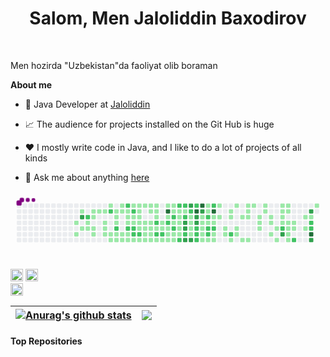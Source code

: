 <h1 align = "center">Salom, Men Jaloliddin Baxodirov</h1>
<br />

Men hozirda "Uzbekistan"da faoliyat olib boraman 

**About me**

- 💼 Java Developer at [Jaloliddin](http://instagram.com/baxodirovuz)

- 📈 The audience for projects installed on the Git Hub is huge

- ❤️ I mostly write code in Java, and I like to do a lot of projects of all kinds

- 💬 Ask me about anything [here](https://github.com/Baxodirovuz)

<svg viewBox="-16 -32 880 192" width="880" height="192" xmlns="http://www.w3.org/2000/svg"><desc>Generated with https://github.com/Platane/snk</desc><style>@keyframes c0{19.29%{fill:var(--c1)}19.31%,to{fill:var(--ce)}}@keyframes c1{19.59%{fill:var(--c1)}19.61%,to{fill:var(--ce)}}@keyframes c2{1.98%{fill:var(--c1)}2%,to{fill:var(--ce)}}@keyframes c3{83.91%{fill:var(--c3)}83.93%,to{fill:var(--ce)}}@keyframes c4{18.98%{fill:var(--c1)}19%,to{fill:var(--ce)}}@keyframes c5{58.95%{fill:var(--c2)}58.97%,to{fill:var(--ce)}}@keyframes c6{18.06%{fill:var(--c1)}18.08%,to{fill:var(--ce)}}@keyframes c7{18.21%{fill:var(--c1)}18.23%,to{fill:var(--ce)}}@keyframes c8{2.29%{fill:var(--c1)}2.31%,to{fill:var(--ce)}}@keyframes c9{17.75%{fill:var(--c1)}17.77%,to{fill:var(--ce)}}@keyframes ca{18.37%{fill:var(--c1)}18.39%,to{fill:var(--ce)}}@keyframes cb{18.52%{fill:var(--c1)}18.54%,to{fill:var(--ce)}}@keyframes cc{2.44%{fill:var(--c1)}2.46%,to{fill:var(--ce)}}@keyframes cd{2.59%{fill:var(--c1)}2.61%,to{fill:var(--ce)}}@keyframes ce{17.29%{fill:var(--c1)}17.31%,to{fill:var(--ce)}}@keyframes cf{17.14%{fill:var(--c1)}17.16%,to{fill:var(--ce)}}@keyframes cg{16.99%{fill:var(--c1)}17.01%,to{fill:var(--ce)}}@keyframes ch{2.9%{fill:var(--c1)}2.92%,to{fill:var(--ce)}}@keyframes ci{55.43%{fill:var(--c2)}55.45%,to{fill:var(--ce)}}@keyframes cj{16.84%{fill:var(--c1)}16.86%,to{fill:var(--ce)}}@keyframes ck{20.66%{fill:var(--c1)}20.68%,to{fill:var(--ce)}}@keyframes cl{7.8%{fill:var(--c1)}7.82%,to{fill:var(--ce)}}@keyframes cm{7.65%{fill:var(--c1)}7.67%,to{fill:var(--ce)}}@keyframes cn{7.49%{fill:var(--c1)}7.51%,to{fill:var(--ce)}}@keyframes co{54.81%{fill:var(--c2)}54.83%,to{fill:var(--ce)}}@keyframes cp{16.68%{fill:var(--c1)}16.7%,to{fill:var(--ce)}}@keyframes cq{16.53%{fill:var(--c1)}16.55%,to{fill:var(--ce)}}@keyframes cr{3.21%{fill:var(--c1)}3.23%,to{fill:var(--ce)}}@keyframes cs{3.36%{fill:var(--c1)}3.38%,to{fill:var(--ce)}}@keyframes ct{8.57%{fill:var(--c1)}8.59%,to{fill:var(--ce)}}@keyframes cu{16.38%{fill:var(--c1)}16.4%,to{fill:var(--ce)}}@keyframes cv{56.04%{fill:var(--c2)}56.06%,to{fill:var(--ce)}}@keyframes cw{3.51%{fill:var(--c1)}3.53%,to{fill:var(--ce)}}@keyframes cx{3.67%{fill:var(--c1)}3.69%,to{fill:var(--ce)}}@keyframes cy{7.19%{fill:var(--c1)}7.21%,to{fill:var(--ce)}}@keyframes cz{54.51%{fill:var(--c2)}54.53%,to{fill:var(--ce)}}@keyframes c10{8.72%{fill:var(--c1)}8.74%,to{fill:var(--ce)}}@keyframes c11{8.87%{fill:var(--c1)}8.89%,to{fill:var(--ce)}}@keyframes c12{5.35%{fill:var(--c1)}5.37%,to{fill:var(--ce)}}@keyframes c13{56.35%{fill:var(--c2)}56.37%,to{fill:var(--ce)}}@keyframes c14{3.82%{fill:var(--c1)}3.84%,to{fill:var(--ce)}}@keyframes c15{7.03%{fill:var(--c1)}7.05%,to{fill:var(--ce)}}@keyframes c16{54.35%{fill:var(--c2)}54.37%,to{fill:var(--ce)}}@keyframes c17{56.96%{fill:var(--c2)}56.98%,to{fill:var(--ce)}}@keyframes c18{9.03%{fill:var(--c1)}9.05%,to{fill:var(--ce)}}@keyframes c19{5.2%{fill:var(--c1)}5.22%,to{fill:var(--ce)}}@keyframes c1a{5.96%{fill:var(--c1)}5.98%,to{fill:var(--ce)}}@keyframes c1b{3.97%{fill:var(--c1)}3.99%,to{fill:var(--ce)}}@keyframes c1c{6.88%{fill:var(--c1)}6.9%,to{fill:var(--ce)}}@keyframes c1d{15%{fill:var(--c1)}15.02%,to{fill:var(--ce)}}@keyframes c1e{57.11%{fill:var(--c2)}57.13%,to{fill:var(--ce)}}@keyframes c1f{9.18%{fill:var(--c1)}9.2%,to{fill:var(--ce)}}@keyframes c1g{5.04%{fill:var(--c1)}5.06%,to{fill:var(--ce)}}@keyframes c1h{6.73%{fill:var(--c1)}6.75%,to{fill:var(--ce)}}@keyframes c1i{14.84%{fill:var(--c1)}14.86%,to{fill:var(--ce)}}@keyframes c1j{15.61%{fill:var(--c1)}15.63%,to{fill:var(--ce)}}@keyframes c1k{9.33%{fill:var(--c1)}9.35%,to{fill:var(--ce)}}@keyframes c1l{4.89%{fill:var(--c1)}4.91%,to{fill:var(--ce)}}@keyframes c1m{6.27%{fill:var(--c1)}6.29%,to{fill:var(--ce)}}@keyframes c1n{6.57%{fill:var(--c1)}6.59%,to{fill:var(--ce)}}@keyframes c1o{13.47%{fill:var(--c1)}13.49%,to{fill:var(--ce)}}@keyframes c1p{13.31%{fill:var(--c1)}13.33%,to{fill:var(--ce)}}@keyframes c1q{9.48%{fill:var(--c1)}9.5%,to{fill:var(--ce)}}@keyframes c1r{4.74%{fill:var(--c1)}4.76%,to{fill:var(--ce)}}@keyframes c1s{4.58%{fill:var(--c1)}4.6%,to{fill:var(--ce)}}@keyframes c1t{4.43%{fill:var(--c1)}4.45%,to{fill:var(--ce)}}@keyframes c1u{52.98%{fill:var(--c2)}53%,to{fill:var(--ce)}}@keyframes c1v{13.62%{fill:var(--c1)}13.64%,to{fill:var(--ce)}}@keyframes c1w{53.28%{fill:var(--c2)}53.3%,to{fill:var(--ce)}}@keyframes c1x{9.64%{fill:var(--c1)}9.66%,to{fill:var(--ce)}}@keyframes c1y{12.09%{fill:var(--c1)}12.11%,to{fill:var(--ce)}}@keyframes c1z{12.24%{fill:var(--c1)}12.26%,to{fill:var(--ce)}}@keyframes c20{53.44%{fill:var(--c2)}53.46%,to{fill:var(--ce)}}@keyframes c21{9.79%{fill:var(--c1)}9.81%,to{fill:var(--ce)}}@keyframes c22{11.48%{fill:var(--c1)}11.5%,to{fill:var(--ce)}}@keyframes c23{86.36%{fill:var(--c4)}86.38%,to{fill:var(--ce)}}@keyframes c24{44.25%{fill:var(--c1)}44.27%,to{fill:var(--ce)}}@keyframes c25{52.67%{fill:var(--c2)}52.69%,to{fill:var(--ce)}}@keyframes c26{12.39%{fill:var(--c1)}12.41%,to{fill:var(--ce)}}@keyframes c27{12.55%{fill:var(--c1)}12.57%,to{fill:var(--ce)}}@keyframes c28{9.94%{fill:var(--c1)}9.96%,to{fill:var(--ce)}}@keyframes c29{11.32%{fill:var(--c1)}11.34%,to{fill:var(--ce)}}@keyframes c2a{11.17%{fill:var(--c1)}11.19%,to{fill:var(--ce)}}@keyframes c2b{44.09%{fill:var(--c2)}44.11%,to{fill:var(--ce)}}@keyframes c2c{43.94%{fill:var(--c1)}43.96%,to{fill:var(--ce)}}@keyframes c2d{52.36%{fill:var(--c2)}52.38%,to{fill:var(--ce)}}@keyframes c2e{10.25%{fill:var(--c1)}10.27%,to{fill:var(--ce)}}@keyframes c2f{10.1%{fill:var(--c1)}10.12%,to{fill:var(--ce)}}@keyframes c2g{50.37%{fill:var(--c2)}50.39%,to{fill:var(--ce)}}@keyframes c2h{11.02%{fill:var(--c1)}11.04%,to{fill:var(--ce)}}@keyframes c2i{10.86%{fill:var(--c1)}10.88%,to{fill:var(--ce)}}@keyframes c2j{10.71%{fill:var(--c1)}10.73%,to{fill:var(--ce)}}@keyframes c2k{10.56%{fill:var(--c1)}10.58%,to{fill:var(--ce)}}@keyframes c2l{10.4%{fill:var(--c1)}10.42%,to{fill:var(--ce)}}@keyframes c2m{51.9%{fill:var(--c2)}51.92%,to{fill:var(--ce)}}@keyframes c2n{50.22%{fill:var(--c2)}50.24%,to{fill:var(--ce)}}@keyframes c2o{43.33%{fill:var(--c1)}43.35%,to{fill:var(--ce)}}@keyframes c2p{43.18%{fill:var(--c2)}43.2%,to{fill:var(--ce)}}@keyframes c2q{71.2%{fill:var(--c3)}71.22%,to{fill:var(--ce)}}@keyframes c2r{71.35%{fill:var(--c3)}71.37%,to{fill:var(--ce)}}@keyframes c2s{51.6%{fill:var(--c2)}51.62%,to{fill:var(--ce)}}@keyframes c2t{71.66%{fill:var(--c3)}71.68%,to{fill:var(--ce)}}@keyframes c2u{70.28%{fill:var(--c3)}70.3%,to{fill:var(--ce)}}@keyframes c2v{50.83%{fill:var(--c2)}50.85%,to{fill:var(--ce)}}@keyframes c2w{43.02%{fill:var(--c1)}43.04%,to{fill:var(--ce)}}@keyframes c2x{42.87%{fill:var(--c1)}42.89%,to{fill:var(--ce)}}@keyframes c2y{42.72%{fill:var(--c1)}42.74%,to{fill:var(--ce)}}@keyframes c2z{46.24%{fill:var(--c1)}46.26%,to{fill:var(--ce)}}@keyframes c30{71.81%{fill:var(--c3)}71.83%,to{fill:var(--ce)}}@keyframes c31{70.13%{fill:var(--c2)}70.15%,to{fill:var(--ce)}}@keyframes c32{87.13%{fill:var(--c4)}87.15%,to{fill:var(--ce)}}@keyframes c33{70.74%{fill:var(--c3)}70.76%,to{fill:var(--ce)}}@keyframes c34{70.89%{fill:var(--c3)}70.91%,to{fill:var(--ce)}}@keyframes c35{42.56%{fill:var(--c2)}42.58%,to{fill:var(--ce)}}@keyframes c36{46.39%{fill:var(--c2)}46.41%,to{fill:var(--ce)}}@keyframes c37{46.54%{fill:var(--c2)}46.56%,to{fill:var(--ce)}}@keyframes c38{87.43%{fill:var(--c4)}87.45%,to{fill:var(--ce)}}@keyframes c39{72.88%{fill:var(--c3)}72.9%,to{fill:var(--ce)}}@keyframes c3a{42.1%{fill:var(--c1)}42.12%,to{fill:var(--ce)}}@keyframes c3b{33.99%{fill:var(--c1)}34.01%,to{fill:var(--ce)}}@keyframes c3c{34.14%{fill:var(--c1)}34.16%,to{fill:var(--ce)}}@keyframes c3d{34.29%{fill:var(--c1)}34.31%,to{fill:var(--ce)}}@keyframes c3e{23.42%{fill:var(--c1)}23.44%,to{fill:var(--ce)}}@keyframes c3f{41.64%{fill:var(--c1)}41.66%,to{fill:var(--ce)}}@keyframes c3g{41.8%{fill:var(--c1)}41.82%,to{fill:var(--ce)}}@keyframes c3h{41.95%{fill:var(--c2)}41.97%,to{fill:var(--ce)}}@keyframes c3i{33.83%{fill:var(--c1)}33.85%,to{fill:var(--ce)}}@keyframes c3j{47.16%{fill:var(--c2)}47.18%,to{fill:var(--ce)}}@keyframes c3k{47%{fill:var(--c2)}47.02%,to{fill:var(--ce)}}@keyframes c3l{23.57%{fill:var(--c1)}23.59%,to{fill:var(--ce)}}@keyframes c3m{49.15%{fill:var(--c2)}49.17%,to{fill:var(--ce)}}@keyframes c3n{87.89%{fill:var(--c4)}87.91%,to{fill:var(--ce)}}@keyframes c3o{33.53%{fill:var(--c1)}33.55%,to{fill:var(--ce)}}@keyframes c3p{33.68%{fill:var(--c1)}33.7%,to{fill:var(--ce)}}@keyframes c3q{47.31%{fill:var(--c2)}47.33%,to{fill:var(--ce)}}@keyframes c3r{23.88%{fill:var(--c1)}23.9%,to{fill:var(--ce)}}@keyframes c3s{23.73%{fill:var(--c1)}23.75%,to{fill:var(--ce)}}@keyframes c3t{33.07%{fill:var(--c1)}33.09%,to{fill:var(--ce)}}@keyframes c3u{33.37%{fill:var(--c1)}33.39%,to{fill:var(--ce)}}@keyframes c3v{24.34%{fill:var(--c1)}24.36%,to{fill:var(--ce)}}@keyframes c3w{24.19%{fill:var(--c1)}24.21%,to{fill:var(--ce)}}@keyframes c3x{32.3%{fill:var(--c1)}32.32%,to{fill:var(--ce)}}@keyframes c3y{32.15%{fill:var(--c1)}32.17%,to{fill:var(--ce)}}@keyframes c3z{47.92%{fill:var(--c2)}47.94%,to{fill:var(--ce)}}@keyframes c40{35.21%{fill:var(--c1)}35.23%,to{fill:var(--ce)}}@keyframes c41{32.61%{fill:var(--c1)}32.63%,to{fill:var(--ce)}}@keyframes c42{24.65%{fill:var(--c1)}24.67%,to{fill:var(--ce)}}@keyframes c43{24.8%{fill:var(--c1)}24.82%,to{fill:var(--ce)}}@keyframes c44{31.84%{fill:var(--c1)}31.86%,to{fill:var(--ce)}}@keyframes c45{25.1%{fill:var(--c1)}25.12%,to{fill:var(--ce)}}@keyframes c46{31.38%{fill:var(--c1)}31.4%,to{fill:var(--ce)}}@keyframes c47{31.54%{fill:var(--c1)}31.56%,to{fill:var(--ce)}}@keyframes c48{31.69%{fill:var(--c1)}31.71%,to{fill:var(--ce)}}@keyframes c49{25.26%{fill:var(--c1)}25.28%,to{fill:var(--ce)}}@keyframes c4a{31.23%{fill:var(--c1)}31.25%,to{fill:var(--ce)}}@keyframes c4b{26.18%{fill:var(--c1)}26.2%,to{fill:var(--ce)}}@keyframes c4c{26.02%{fill:var(--c1)}26.04%,to{fill:var(--ce)}}@keyframes c4d{25.87%{fill:var(--c1)}25.89%,to{fill:var(--ce)}}@keyframes c4e{30.62%{fill:var(--c1)}30.64%,to{fill:var(--ce)}}@keyframes c4f{30.77%{fill:var(--c1)}30.79%,to{fill:var(--ce)}}@keyframes c4g{26.48%{fill:var(--c1)}26.5%,to{fill:var(--ce)}}@keyframes c4h{26.64%{fill:var(--c1)}26.66%,to{fill:var(--ce)}}@keyframes c4i{28.78%{fill:var(--c1)}28.8%,to{fill:var(--ce)}}@keyframes c4j{28.47%{fill:var(--c1)}28.49%,to{fill:var(--ce)}}@keyframes c4k{28.17%{fill:var(--c1)}28.19%,to{fill:var(--ce)}}@keyframes c4l{30.16%{fill:var(--c1)}30.18%,to{fill:var(--ce)}}@keyframes c4m{29.7%{fill:var(--c1)}29.72%,to{fill:var(--ce)}}@keyframes c4n{29.55%{fill:var(--c1)}29.57%,to{fill:var(--ce)}}@keyframes c4o{26.94%{fill:var(--c1)}26.96%,to{fill:var(--ce)}}@keyframes c4p{64.77%{fill:var(--c2)}64.79%,to{fill:var(--ce)}}@keyframes c4q{75.64%{fill:var(--c3)}75.66%,to{fill:var(--ce)}}@keyframes c4r{30.01%{fill:var(--c1)}30.03%,to{fill:var(--ce)}}@keyframes c4s{29.85%{fill:var(--c1)}29.87%,to{fill:var(--ce)}}@keyframes c4t{27.1%{fill:var(--c1)}27.12%,to{fill:var(--ce)}}@keyframes c4u{27.56%{fill:var(--c1)}27.58%,to{fill:var(--ce)}}@keyframes c4v{27.71%{fill:var(--c1)}27.73%,to{fill:var(--ce)}}@keyframes c4w{27.86%{fill:var(--c1)}27.88%,to{fill:var(--ce)}}@keyframes c4x{27.25%{fill:var(--c1)}27.27%,to{fill:var(--ce)}}@keyframes c4y{27.4%{fill:var(--c1)}27.42%,to{fill:var(--ce)}}@keyframes c4z{65.38%{fill:var(--c2)}65.4%,to{fill:var(--ce)}}@keyframes c50{37.82%{fill:var(--c1)}37.84%,to{fill:var(--ce)}}@keyframes c51{37.51%{fill:var(--c1)}37.53%,to{fill:var(--ce)}}@keyframes c52{77.63%{fill:var(--c3)}77.65%,to{fill:var(--ce)}}@keyframes c53{37.97%{fill:var(--c1)}37.99%,to{fill:var(--ce)}}@keyframes c54{66.3%{fill:var(--c2)}66.32%,to{fill:var(--ce)}}@keyframes c55{66.15%{fill:var(--c2)}66.17%,to{fill:var(--ce)}}@keyframes c56{91.11%{fill:var(--c4)}91.13%,to{fill:var(--ce)}}@keyframes c57{76.56%{fill:var(--c3)}76.58%,to{fill:var(--ce)}}@keyframes c58{38.43%{fill:var(--c1)}38.45%,to{fill:var(--ce)}}@keyframes u0{1.98%{transform:scale(0,1)}2%,2.29%{transform:scale(.01,1)}2.31%,2.44%,2.46%,2.59%{transform:scale(.02,1)}2.61%,2.9%{transform:scale(.03,1)}2.92%,3.21%{transform:scale(.04,1)}3.23%,3.36%,3.38%,3.51%{transform:scale(.05,1)}3.53%,3.67%{transform:scale(.06,1)}3.69%,3.82%{transform:scale(.07,1)}3.84%,3.97%{transform:scale(.08,1)}3.99%,4.43%,4.45%,4.58%{transform:scale(.09,1)}4.6%,4.74%{transform:scale(.1,1)}4.76%,4.89%{transform:scale(.11,1)}4.91%,5.04%,5.06%,5.2%{transform:scale(.12,1)}5.22%,5.35%{transform:scale(.13,1)}5.37%,5.96%{transform:scale(.14,1)}5.98%,6.27%{transform:scale(.15,1)}6.29%,6.57%,6.59%,6.73%{transform:scale(.16,1)}6.75%,6.88%{transform:scale(.17,1)}6.9%,7.03%{transform:scale(.18,1)}7.05%,7.19%,7.21%,7.49%{transform:scale(.19,1)}7.51%,7.65%{transform:scale(.2,1)}7.67%,7.8%{transform:scale(.21,1)}7.82%,8.57%,8.59%,8.72%{transform:scale(.22,1)}8.74%,8.87%{transform:scale(.23,1)}8.89%,9.03%{transform:scale(.24,1)}9.05%,9.18%{transform:scale(.25,1)}9.2%,9.33%,9.35%,9.48%{transform:scale(.26,1)}9.5%,9.64%{transform:scale(.27,1)}9.66%,9.79%{transform:scale(.28,1)}10.1%,9.81%,9.94%,9.96%{transform:scale(.29,1)}10.12%,10.25%{transform:scale(.3,1)}10.27%,10.4%{transform:scale(.31,1)}10.42%,10.56%{transform:scale(.32,1)}10.58%,10.71%,10.73%,10.86%{transform:scale(.33,1)}10.88%,11.02%{transform:scale(.34,1)}11.04%,11.17%{transform:scale(.35,1)}11.19%,11.32%,11.34%,11.48%{transform:scale(.36,1)}11.5%,12.09%{transform:scale(.37,1)}12.11%,12.24%{transform:scale(.38,1)}12.26%,12.39%{transform:scale(.39,1)}12.41%,12.55%,12.57%,13.31%{transform:scale(.4,1)}13.33%,13.47%{transform:scale(.41,1)}13.49%,13.62%{transform:scale(.42,1)}13.64%,14.84%,14.86%,15%{transform:scale(.43,1)}15.02%,15.61%{transform:scale(.44,1)}15.63%,16.38%{transform:scale(.45,1)}16.4%,16.53%{transform:scale(.46,1)}16.55%,16.68%,16.7%,16.84%{transform:scale(.47,1)}16.86%,16.99%{transform:scale(.48,1)}17.01%,17.14%{transform:scale(.49,1)}17.16%,17.29%,17.31%,17.75%{transform:scale(.5,1)}17.77%,18.06%{transform:scale(.51,1)}18.08%,18.21%{transform:scale(.52,1)}18.23%,18.37%,18.39%,18.52%{transform:scale(.53,1)}18.54%,18.98%{transform:scale(.54,1)}19%,19.29%{transform:scale(.55,1)}19.31%,19.59%{transform:scale(.56,1)}19.61%,20.66%,20.68%,23.42%{transform:scale(.57,1)}23.44%,23.57%{transform:scale(.58,1)}23.59%,23.73%{transform:scale(.59,1)}23.75%,23.88%,23.9%,24.19%{transform:scale(.6,1)}24.21%,24.34%{transform:scale(.61,1)}24.36%,24.65%{transform:scale(.62,1)}24.67%,24.8%{transform:scale(.63,1)}24.82%,25.1%,25.12%,25.26%{transform:scale(.64,1)}25.28%,25.87%{transform:scale(.65,1)}25.89%,26.02%{transform:scale(.66,1)}26.04%,26.18%,26.2%,26.48%{transform:scale(.67,1)}26.5%,26.64%{transform:scale(.68,1)}26.66%,26.94%{transform:scale(.69,1)}26.96%,27.1%{transform:scale(.7,1)}27.12%,27.25%,27.27%,27.4%{transform:scale(.71,1)}27.42%,27.56%{transform:scale(.72,1)}27.58%,27.71%{transform:scale(.73,1)}27.73%,27.86%,27.88%,28.17%{transform:scale(.74,1)}28.19%,28.47%{transform:scale(.75,1)}28.49%,28.78%{transform:scale(.76,1)}28.8%,29.55%{transform:scale(.77,1)}29.57%,29.7%,29.72%,29.85%{transform:scale(.78,1)}29.87%,30.01%{transform:scale(.79,1)}30.03%,30.16%{transform:scale(.8,1)}30.18%,30.62%,30.64%,30.77%{transform:scale(.81,1)}30.79%,31.23%{transform:scale(.82,1)}31.25%,31.38%{transform:scale(.83,1)}31.4%,31.54%,31.56%,31.69%{transform:scale(.84,1)}31.71%,31.84%{transform:scale(.85,1)}31.86%,32.15%{transform:scale(.86,1)}32.17%,32.3%{transform:scale(.87,1)}32.32%,32.61%,32.63%,33.07%{transform:scale(.88,1)}33.09%,33.37%{transform:scale(.89,1)}33.39%,33.53%{transform:scale(.9,1)}33.55%,33.68%,33.7%,33.83%{transform:scale(.91,1)}33.85%,33.99%{transform:scale(.92,1)}34.01%,34.14%{transform:scale(.93,1)}34.16%,34.29%{transform:scale(.94,1)}34.31%,35.21%,35.23%,37.51%{transform:scale(.95,1)}37.53%,37.82%{transform:scale(.96,1)}37.84%,37.97%{transform:scale(.97,1)}37.99%,38.43%,38.45%,41.64%{transform:scale(.98,1)}41.66%,41.8%{transform:scale(.99,1)}41.82%,to{transform:scale(1,1)}}@keyframes u1{41.95%{transform:scale(0,1)}41.97%,to{transform:scale(1,1)}}@keyframes u2{42.1%{transform:scale(0,1)}42.12%,to{transform:scale(1,1)}}@keyframes u3{42.56%{transform:scale(0,1)}42.58%,to{transform:scale(1,1)}}@keyframes u4{42.72%{transform:scale(0,1)}42.74%,42.87%{transform:scale(.33,1)}42.89%,43.02%{transform:scale(.67,1)}43.04%,to{transform:scale(1,1)}}@keyframes u5{43.18%{transform:scale(0,1)}43.2%,to{transform:scale(1,1)}}@keyframes u6{43.33%{transform:scale(0,1)}43.35%,43.94%{transform:scale(.5,1)}43.96%,to{transform:scale(1,1)}}@keyframes u7{44.09%{transform:scale(0,1)}44.11%,to{transform:scale(1,1)}}@keyframes u8{44.25%{transform:scale(0,1)}44.27%,46.24%{transform:scale(.5,1)}46.26%,to{transform:scale(1,1)}}@keyframes u9{46.39%{transform:scale(0,1)}46.41%,46.54%{transform:scale(.03,1)}46.56%,47%{transform:scale(.06,1)}47.02%,47.16%{transform:scale(.1,1)}47.18%,47.31%{transform:scale(.13,1)}47.33%,47.92%{transform:scale(.16,1)}47.94%,49.15%{transform:scale(.19,1)}49.17%,50.22%{transform:scale(.23,1)}50.24%,50.37%{transform:scale(.26,1)}50.39%,50.83%{transform:scale(.29,1)}50.85%,51.6%{transform:scale(.32,1)}51.62%,51.9%{transform:scale(.35,1)}51.92%,52.36%{transform:scale(.39,1)}52.38%,52.67%{transform:scale(.42,1)}52.69%,52.98%{transform:scale(.45,1)}53%,53.28%{transform:scale(.48,1)}53.3%,53.44%{transform:scale(.52,1)}53.46%,54.35%{transform:scale(.55,1)}54.37%,54.51%{transform:scale(.58,1)}54.53%,54.81%{transform:scale(.61,1)}54.83%,55.43%{transform:scale(.65,1)}55.45%,56.04%{transform:scale(.68,1)}56.06%,56.35%{transform:scale(.71,1)}56.37%,56.96%{transform:scale(.74,1)}56.98%,57.11%{transform:scale(.77,1)}57.13%,58.95%{transform:scale(.81,1)}58.97%,64.77%{transform:scale(.84,1)}64.79%,65.38%{transform:scale(.87,1)}65.4%,66.15%{transform:scale(.9,1)}66.17%,66.3%{transform:scale(.94,1)}66.32%,70.13%{transform:scale(.97,1)}70.15%,to{transform:scale(1,1)}}@keyframes ua{70.28%{transform:scale(0,1)}70.3%,70.74%{transform:scale(.08,1)}70.76%,70.89%{transform:scale(.17,1)}70.91%,71.2%{transform:scale(.25,1)}71.22%,71.35%{transform:scale(.33,1)}71.37%,71.66%{transform:scale(.42,1)}71.68%,71.81%{transform:scale(.5,1)}71.83%,72.88%{transform:scale(.58,1)}72.9%,75.64%{transform:scale(.67,1)}75.66%,76.56%{transform:scale(.75,1)}76.58%,77.63%{transform:scale(.83,1)}77.65%,83.91%{transform:scale(.92,1)}83.93%,to{transform:scale(1,1)}}@keyframes ub{86.36%{transform:scale(0,1)}86.38%,87.13%{transform:scale(.2,1)}87.15%,87.43%{transform:scale(.4,1)}87.45%,87.89%{transform:scale(.6,1)}87.91%,91.11%{transform:scale(.8,1)}91.13%,to{transform:scale(1,1)}}@keyframes s0{0%,99.85%{transform:translate(0,-16px)}.15%{transform:translate(0,0)}1.84%{transform:translate(176px,0)}1.99%,84.07%{transform:translate(176px,16px)}2.6%{transform:translate(240px,16px)}2.76%{transform:translate(240px,0)}3.22%{transform:translate(288px,0)}3.37%,7.96%{transform:translate(288px,16px)}3.52%{transform:translate(304px,16px)}3.68%{transform:translate(304px,32px)}4.44%,44.87%{transform:translate(384px,32px)}4.75%{transform:translate(384px,0)}5.36%,56.2%{transform:translate(320px,0)}5.51%{transform:translate(320px,-16px)}5.67%{transform:translate(336px,-16px)}5.97%{transform:translate(336px,16px)}6.28%{transform:translate(368px,16px)}6.58%{transform:translate(368px,48px)}7.5%{transform:translate(272px,48px)}55.28%,7.81%{transform:translate(272px,16px)}8.58%{transform:translate(288px,80px)}8.73%{transform:translate(304px,80px)}8.88%{transform:translate(304px,96px)}10.11%,22.36%,52.07%{transform:translate(432px,96px)}10.26%{transform:translate(432px,80px)}10.41%,51.76%{transform:translate(448px,80px)}11.03%,43.49%,50.54%{transform:translate(448px,16px)}11.18%{transform:translate(432px,16px)}11.33%{transform:translate(432px,0)}11.64%{transform:translate(400px,0)}12.25%,13.78%,53.6%{transform:translate(400px,64px)}12.4%{transform:translate(416px,64px)}12.71%{transform:translate(416px,96px)}13.17%{transform:translate(368px,96px)}13.48%{transform:translate(368px,64px)}14.09%,44.41%,61.26%{transform:translate(400px,32px)}14.55%{transform:translate(352px,32px)}14.85%{transform:translate(352px,64px)}15.01%{transform:translate(336px,64px)}15.16%{transform:translate(336px,48px)}15.31%{transform:translate(352px,48px)}15.77%{transform:translate(352px,96px)}16.54%{transform:translate(272px,96px)}16.69%{transform:translate(272px,80px)}17%{transform:translate(240px,80px)}17.46%{transform:translate(240px,32px)}17.76%{transform:translate(208px,32px)}17.92%{transform:translate(208px,48px)}18.07%{transform:translate(192px,48px)}18.22%,18.84%{transform:translate(192px,64px)}18.38%{transform:translate(208px,64px)}18.53%{transform:translate(208px,80px)}18.68%{transform:translate(192px,80px)}18.99%{transform:translate(176px,64px)}19.14%{transform:translate(176px,48px)}19.3%{transform:translate(160px,48px)}19.6%{transform:translate(160px,80px)}20.52%{transform:translate(256px,80px)}20.67%{transform:translate(256px,96px)}22.51%{transform:translate(432px,112px)}23.28%{transform:translate(512px,112px)}23.43%,34.46%,72.13%{transform:translate(512px,96px)}23.74%{transform:translate(544px,96px)}23.89%{transform:translate(544px,80px)}24.2%,48.09%{transform:translate(576px,80px)}24.35%{transform:translate(576px,64px)}24.66%{transform:translate(608px,64px)}24.81%{transform:translate(608px,80px)}24.96%{transform:translate(624px,80px)}25.11%{transform:translate(624px,96px)}25.57%{transform:translate(672px,96px)}26.19%{transform:translate(672px,32px)}26.49%{transform:translate(704px,32px)}26.65%{transform:translate(704px,48px)}27.26%{transform:translate(768px,48px)}27.41%,65.08%{transform:translate(768px,64px)}27.57%{transform:translate(752px,64px)}27.87%,36.75%{transform:translate(752px,96px)}28.18%{transform:translate(720px,96px)}28.48%{transform:translate(720px,64px)}28.64%{transform:translate(704px,64px)}28.79%{transform:translate(704px,80px)}28.94%{transform:translate(720px,80px)}29.25%{transform:translate(720px,48px)}29.4%{transform:translate(736px,48px)}29.71%{transform:translate(736px,16px)}29.86%{transform:translate(752px,16px)}30.02%{transform:translate(752px,0)}30.63%{transform:translate(688px,0)}30.78%{transform:translate(688px,16px)}30.93%{transform:translate(672px,16px)}31.09%{transform:translate(672px,0)}31.39%{transform:translate(640px,0)}31.7%{transform:translate(640px,32px)}32.16%{transform:translate(592px,32px)}32.31%{transform:translate(592px,16px)}32.47%{transform:translate(608px,16px)}32.62%{transform:translate(608px,0)}33.08%,41.04%{transform:translate(560px,0)}33.38%,80.25%{transform:translate(560px,32px)}33.54%{transform:translate(544px,32px)}33.69%{transform:translate(544px,48px)}34%{transform:translate(512px,48px)}36.91%{transform:translate(752px,80px)}37.37%,76.26%{transform:translate(800px,80px)}37.83%{transform:translate(800px,32px)}38.13%{transform:translate(832px,32px)}38.44%{transform:translate(832px,0)}41.19%{transform:translate(560px,-16px)}41.5%,69.68%{transform:translate(528px,-16px)}41.96%,73.2%{transform:translate(528px,32px)}42.11%{transform:translate(512px,32px)}42.42%{transform:translate(512px,64px)}42.73%,62.33%{transform:translate(480px,64px)}43.03%,45.79%,62.02%,70.6%{transform:translate(480px,32px)}43.19%{transform:translate(464px,32px)}43.34%{transform:translate(464px,16px)}43.8%{transform:translate(448px,48px)}43.95%,52.53%{transform:translate(432px,48px)}44.1%{transform:translate(432px,32px)}44.56%,61.1%{transform:translate(400px,16px)}44.72%{transform:translate(384px,16px)}46.25%,51.45%{transform:translate(480px,80px)}46.4%{transform:translate(496px,80px)}46.55%{transform:translate(496px,96px)}46.86%{transform:translate(528px,96px)}47.17%{transform:translate(528px,64px)}47.78%{transform:translate(592px,64px)}47.93%{transform:translate(592px,80px)}48.85%{transform:translate(576px,0)}49.16%,87.75%{transform:translate(544px,0)}49.31%{transform:translate(544px,-16px)}50.08%{transform:translate(464px,-16px)}50.23%{transform:translate(464px,0)}50.38%{transform:translate(448px,0)}50.84%{transform:translate(480px,16px)}51.91%{transform:translate(448px,96px)}52.99%{transform:translate(384px,48px)}53.29%{transform:translate(384px,80px)}53.45%{transform:translate(400px,80px)}54.82%{transform:translate(272px,64px)}55.44%{transform:translate(256px,16px)}55.59%{transform:translate(256px,0)}56.97%{transform:translate(320px,80px)}57.12%{transform:translate(336px,80px)}57.58%{transform:translate(336px,32px)}58.96%{transform:translate(192px,32px)}59.11%{transform:translate(192px,16px)}65.39%{transform:translate(768px,96px)}65.7%,76.42%{transform:translate(800px,96px)}66%{transform:translate(800px,64px)}66.16%{transform:translate(816px,64px)}66.31%{transform:translate(816px,48px)}69.07%{transform:translate(528px,48px)}69.98%{transform:translate(496px,-16px)}70.14%{transform:translate(496px,0)}70.29%{transform:translate(480px,0)}70.75%{transform:translate(496px,32px)}70.9%{transform:translate(496px,48px)}71.21%{transform:translate(464px,48px)}71.67%{transform:translate(464px,96px)}72.89%,87.29%{transform:translate(512px,16px)}73.05%{transform:translate(528px,16px)}75.19%{transform:translate(736px,32px)}75.65%{transform:translate(736px,80px)}76.72%{transform:translate(832px,96px)}77.49%{transform:translate(832px,16px)}80.09%{transform:translate(560px,16px)}83.92%{transform:translate(176px,32px)}87.44%{transform:translate(512px,0)}87.9%{transform:translate(544px,16px)}90.51%{transform:translate(816px,16px)}91.12%{transform:translate(816px,80px)}98.16%{transform:translate(80px,80px)}98.47%{transform:translate(80px,48px)}98.77%{transform:translate(48px,48px)}99.39%{transform:translate(48px,-16px)}}@keyframes s1{0%,99.85%{transform:translate(16px,-16px)}.15%{transform:translate(0,-16px)}.31%{transform:translate(0,0)}1.99%{transform:translate(176px,0)}2.14%,84.23%{transform:translate(176px,16px)}2.76%{transform:translate(240px,16px)}2.91%{transform:translate(240px,0)}3.37%{transform:translate(288px,0)}3.52%,8.12%{transform:translate(288px,16px)}3.68%{transform:translate(304px,16px)}3.83%{transform:translate(304px,32px)}4.59%,45.02%{transform:translate(384px,32px)}4.9%{transform:translate(384px,0)}5.51%,56.36%{transform:translate(320px,0)}5.67%{transform:translate(320px,-16px)}5.82%{transform:translate(336px,-16px)}6.13%{transform:translate(336px,16px)}6.43%{transform:translate(368px,16px)}6.74%{transform:translate(368px,48px)}7.66%{transform:translate(272px,48px)}55.44%,7.96%{transform:translate(272px,16px)}8.73%{transform:translate(288px,80px)}8.88%{transform:translate(304px,80px)}9.04%{transform:translate(304px,96px)}10.26%,22.51%,52.22%{transform:translate(432px,96px)}10.41%{transform:translate(432px,80px)}10.57%,51.91%{transform:translate(448px,80px)}11.18%,43.64%,50.69%{transform:translate(448px,16px)}11.33%{transform:translate(432px,16px)}11.49%{transform:translate(432px,0)}11.79%{transform:translate(400px,0)}12.4%,13.94%,53.75%{transform:translate(400px,64px)}12.56%{transform:translate(416px,64px)}12.86%{transform:translate(416px,96px)}13.32%{transform:translate(368px,96px)}13.63%{transform:translate(368px,64px)}14.24%,44.56%,61.41%{transform:translate(400px,32px)}14.7%{transform:translate(352px,32px)}15.01%{transform:translate(352px,64px)}15.16%{transform:translate(336px,64px)}15.31%{transform:translate(336px,48px)}15.47%{transform:translate(352px,48px)}15.93%{transform:translate(352px,96px)}16.69%{transform:translate(272px,96px)}16.85%{transform:translate(272px,80px)}17.15%{transform:translate(240px,80px)}17.61%{transform:translate(240px,32px)}17.92%{transform:translate(208px,32px)}18.07%{transform:translate(208px,48px)}18.22%{transform:translate(192px,48px)}18.38%,18.99%{transform:translate(192px,64px)}18.53%{transform:translate(208px,64px)}18.68%{transform:translate(208px,80px)}18.84%{transform:translate(192px,80px)}19.14%{transform:translate(176px,64px)}19.3%{transform:translate(176px,48px)}19.45%{transform:translate(160px,48px)}19.75%{transform:translate(160px,80px)}20.67%{transform:translate(256px,80px)}20.83%{transform:translate(256px,96px)}22.66%{transform:translate(432px,112px)}23.43%{transform:translate(512px,112px)}23.58%,34.61%,72.28%{transform:translate(512px,96px)}23.89%{transform:translate(544px,96px)}24.04%{transform:translate(544px,80px)}24.35%,48.24%{transform:translate(576px,80px)}24.5%{transform:translate(576px,64px)}24.81%{transform:translate(608px,64px)}24.96%{transform:translate(608px,80px)}25.11%{transform:translate(624px,80px)}25.27%{transform:translate(624px,96px)}25.73%{transform:translate(672px,96px)}26.34%{transform:translate(672px,32px)}26.65%{transform:translate(704px,32px)}26.8%{transform:translate(704px,48px)}27.41%{transform:translate(768px,48px)}27.57%,65.24%{transform:translate(768px,64px)}27.72%{transform:translate(752px,64px)}28.02%,36.91%{transform:translate(752px,96px)}28.33%{transform:translate(720px,96px)}28.64%{transform:translate(720px,64px)}28.79%{transform:translate(704px,64px)}28.94%{transform:translate(704px,80px)}29.1%{transform:translate(720px,80px)}29.4%{transform:translate(720px,48px)}29.56%{transform:translate(736px,48px)}29.86%{transform:translate(736px,16px)}30.02%{transform:translate(752px,16px)}30.17%{transform:translate(752px,0)}30.78%{transform:translate(688px,0)}30.93%{transform:translate(688px,16px)}31.09%{transform:translate(672px,16px)}31.24%{transform:translate(672px,0)}31.55%{transform:translate(640px,0)}31.85%{transform:translate(640px,32px)}32.31%{transform:translate(592px,32px)}32.47%{transform:translate(592px,16px)}32.62%{transform:translate(608px,16px)}32.77%{transform:translate(608px,0)}33.23%,41.19%{transform:translate(560px,0)}33.54%,80.4%{transform:translate(560px,32px)}33.69%{transform:translate(544px,32px)}33.84%{transform:translate(544px,48px)}34.15%{transform:translate(512px,48px)}37.06%{transform:translate(752px,80px)}37.52%,76.42%{transform:translate(800px,80px)}37.98%{transform:translate(800px,32px)}38.28%{transform:translate(832px,32px)}38.59%{transform:translate(832px,0)}41.35%{transform:translate(560px,-16px)}41.65%,69.83%{transform:translate(528px,-16px)}42.11%,73.35%{transform:translate(528px,32px)}42.27%{transform:translate(512px,32px)}42.57%{transform:translate(512px,64px)}42.88%,62.48%{transform:translate(480px,64px)}43.19%,45.94%,62.17%,70.75%{transform:translate(480px,32px)}43.34%{transform:translate(464px,32px)}43.49%{transform:translate(464px,16px)}43.95%{transform:translate(448px,48px)}44.1%,52.68%{transform:translate(432px,48px)}44.26%{transform:translate(432px,32px)}44.72%,61.26%{transform:translate(400px,16px)}44.87%{transform:translate(384px,16px)}46.4%,51.61%{transform:translate(480px,80px)}46.55%{transform:translate(496px,80px)}46.71%{transform:translate(496px,96px)}47.01%{transform:translate(528px,96px)}47.32%{transform:translate(528px,64px)}47.93%{transform:translate(592px,64px)}48.09%{transform:translate(592px,80px)}49%{transform:translate(576px,0)}49.31%,87.9%{transform:translate(544px,0)}49.46%{transform:translate(544px,-16px)}50.23%{transform:translate(464px,-16px)}50.38%{transform:translate(464px,0)}50.54%{transform:translate(448px,0)}51%{transform:translate(480px,16px)}52.07%{transform:translate(448px,96px)}53.14%{transform:translate(384px,48px)}53.45%{transform:translate(384px,80px)}53.6%{transform:translate(400px,80px)}54.98%{transform:translate(272px,64px)}55.59%{transform:translate(256px,16px)}55.74%{transform:translate(256px,0)}57.12%{transform:translate(320px,80px)}57.27%{transform:translate(336px,80px)}57.73%{transform:translate(336px,32px)}59.11%{transform:translate(192px,32px)}59.26%{transform:translate(192px,16px)}65.54%{transform:translate(768px,96px)}65.85%,76.57%{transform:translate(800px,96px)}66.16%{transform:translate(800px,64px)}66.31%{transform:translate(816px,64px)}66.46%{transform:translate(816px,48px)}69.22%{transform:translate(528px,48px)}70.14%{transform:translate(496px,-16px)}70.29%{transform:translate(496px,0)}70.44%{transform:translate(480px,0)}70.9%{transform:translate(496px,32px)}71.06%{transform:translate(496px,48px)}71.36%{transform:translate(464px,48px)}71.82%{transform:translate(464px,96px)}73.05%,87.44%{transform:translate(512px,16px)}73.2%{transform:translate(528px,16px)}75.34%{transform:translate(736px,32px)}75.8%{transform:translate(736px,80px)}76.88%{transform:translate(832px,96px)}77.64%{transform:translate(832px,16px)}80.25%{transform:translate(560px,16px)}84.07%{transform:translate(176px,32px)}87.6%{transform:translate(512px,0)}88.06%{transform:translate(544px,16px)}90.66%{transform:translate(816px,16px)}91.27%{transform:translate(816px,80px)}98.32%{transform:translate(80px,80px)}98.62%{transform:translate(80px,48px)}98.93%{transform:translate(48px,48px)}99.54%{transform:translate(48px,-16px)}}@keyframes s2{0%,99.85%{transform:translate(32px,-16px)}.31%{transform:translate(0,-16px)}.46%{transform:translate(0,0)}2.14%{transform:translate(176px,0)}2.3%,84.38%{transform:translate(176px,16px)}2.91%{transform:translate(240px,16px)}3.06%{transform:translate(240px,0)}3.52%{transform:translate(288px,0)}3.68%,8.27%{transform:translate(288px,16px)}3.83%{transform:translate(304px,16px)}3.98%{transform:translate(304px,32px)}4.75%,45.18%{transform:translate(384px,32px)}5.05%{transform:translate(384px,0)}5.67%,56.51%{transform:translate(320px,0)}5.82%{transform:translate(320px,-16px)}5.97%{transform:translate(336px,-16px)}6.28%{transform:translate(336px,16px)}6.58%{transform:translate(368px,16px)}6.89%{transform:translate(368px,48px)}7.81%{transform:translate(272px,48px)}55.59%,8.12%{transform:translate(272px,16px)}8.88%{transform:translate(288px,80px)}9.04%{transform:translate(304px,80px)}9.19%{transform:translate(304px,96px)}10.41%,22.66%,52.37%{transform:translate(432px,96px)}10.57%{transform:translate(432px,80px)}10.72%,52.07%{transform:translate(448px,80px)}11.33%,43.8%,50.84%{transform:translate(448px,16px)}11.49%{transform:translate(432px,16px)}11.64%{transform:translate(432px,0)}11.94%{transform:translate(400px,0)}12.56%,14.09%,53.91%{transform:translate(400px,64px)}12.71%{transform:translate(416px,64px)}13.02%{transform:translate(416px,96px)}13.48%{transform:translate(368px,96px)}13.78%{transform:translate(368px,64px)}14.4%,44.72%,61.56%{transform:translate(400px,32px)}14.85%{transform:translate(352px,32px)}15.16%{transform:translate(352px,64px)}15.31%{transform:translate(336px,64px)}15.47%{transform:translate(336px,48px)}15.62%{transform:translate(352px,48px)}16.08%{transform:translate(352px,96px)}16.85%{transform:translate(272px,96px)}17%{transform:translate(272px,80px)}17.3%{transform:translate(240px,80px)}17.76%{transform:translate(240px,32px)}18.07%{transform:translate(208px,32px)}18.22%{transform:translate(208px,48px)}18.38%{transform:translate(192px,48px)}18.53%,19.14%{transform:translate(192px,64px)}18.68%{transform:translate(208px,64px)}18.84%{transform:translate(208px,80px)}18.99%{transform:translate(192px,80px)}19.3%{transform:translate(176px,64px)}19.45%{transform:translate(176px,48px)}19.6%{transform:translate(160px,48px)}19.91%{transform:translate(160px,80px)}20.83%{transform:translate(256px,80px)}20.98%{transform:translate(256px,96px)}22.82%{transform:translate(432px,112px)}23.58%{transform:translate(512px,112px)}23.74%,34.76%,72.43%{transform:translate(512px,96px)}24.04%{transform:translate(544px,96px)}24.2%{transform:translate(544px,80px)}24.5%,48.39%{transform:translate(576px,80px)}24.66%{transform:translate(576px,64px)}24.96%{transform:translate(608px,64px)}25.11%{transform:translate(608px,80px)}25.27%{transform:translate(624px,80px)}25.42%{transform:translate(624px,96px)}25.88%{transform:translate(672px,96px)}26.49%{transform:translate(672px,32px)}26.8%{transform:translate(704px,32px)}26.95%{transform:translate(704px,48px)}27.57%{transform:translate(768px,48px)}27.72%,65.39%{transform:translate(768px,64px)}27.87%{transform:translate(752px,64px)}28.18%,37.06%{transform:translate(752px,96px)}28.48%{transform:translate(720px,96px)}28.79%{transform:translate(720px,64px)}28.94%{transform:translate(704px,64px)}29.1%{transform:translate(704px,80px)}29.25%{transform:translate(720px,80px)}29.56%{transform:translate(720px,48px)}29.71%{transform:translate(736px,48px)}30.02%{transform:translate(736px,16px)}30.17%{transform:translate(752px,16px)}30.32%{transform:translate(752px,0)}30.93%{transform:translate(688px,0)}31.09%{transform:translate(688px,16px)}31.24%{transform:translate(672px,16px)}31.39%{transform:translate(672px,0)}31.7%{transform:translate(640px,0)}32.01%{transform:translate(640px,32px)}32.47%{transform:translate(592px,32px)}32.62%{transform:translate(592px,16px)}32.77%{transform:translate(608px,16px)}32.92%{transform:translate(608px,0)}33.38%,41.35%{transform:translate(560px,0)}33.69%,80.55%{transform:translate(560px,32px)}33.84%{transform:translate(544px,32px)}34%{transform:translate(544px,48px)}34.3%{transform:translate(512px,48px)}37.21%{transform:translate(752px,80px)}37.67%,76.57%{transform:translate(800px,80px)}38.13%{transform:translate(800px,32px)}38.44%{transform:translate(832px,32px)}38.74%{transform:translate(832px,0)}41.5%{transform:translate(560px,-16px)}41.81%,69.98%{transform:translate(528px,-16px)}42.27%,73.51%{transform:translate(528px,32px)}42.42%{transform:translate(512px,32px)}42.73%{transform:translate(512px,64px)}43.03%,62.63%{transform:translate(480px,64px)}43.34%,46.09%,62.33%,70.9%{transform:translate(480px,32px)}43.49%{transform:translate(464px,32px)}43.64%{transform:translate(464px,16px)}44.1%{transform:translate(448px,48px)}44.26%,52.83%{transform:translate(432px,48px)}44.41%{transform:translate(432px,32px)}44.87%,61.41%{transform:translate(400px,16px)}45.02%{transform:translate(384px,16px)}46.55%,51.76%{transform:translate(480px,80px)}46.71%{transform:translate(496px,80px)}46.86%{transform:translate(496px,96px)}47.17%{transform:translate(528px,96px)}47.47%{transform:translate(528px,64px)}48.09%{transform:translate(592px,64px)}48.24%{transform:translate(592px,80px)}49.16%{transform:translate(576px,0)}49.46%,88.06%{transform:translate(544px,0)}49.62%{transform:translate(544px,-16px)}50.38%{transform:translate(464px,-16px)}50.54%{transform:translate(464px,0)}50.69%{transform:translate(448px,0)}51.15%{transform:translate(480px,16px)}52.22%{transform:translate(448px,96px)}53.29%{transform:translate(384px,48px)}53.6%{transform:translate(384px,80px)}53.75%{transform:translate(400px,80px)}55.13%{transform:translate(272px,64px)}55.74%{transform:translate(256px,16px)}55.9%{transform:translate(256px,0)}57.27%{transform:translate(320px,80px)}57.43%{transform:translate(336px,80px)}57.89%{transform:translate(336px,32px)}59.26%{transform:translate(192px,32px)}59.42%{transform:translate(192px,16px)}65.7%{transform:translate(768px,96px)}66%,76.72%{transform:translate(800px,96px)}66.31%{transform:translate(800px,64px)}66.46%{transform:translate(816px,64px)}66.62%{transform:translate(816px,48px)}69.37%{transform:translate(528px,48px)}70.29%{transform:translate(496px,-16px)}70.44%{transform:translate(496px,0)}70.6%{transform:translate(480px,0)}71.06%{transform:translate(496px,32px)}71.21%{transform:translate(496px,48px)}71.52%{transform:translate(464px,48px)}71.98%{transform:translate(464px,96px)}73.2%,87.6%{transform:translate(512px,16px)}73.35%{transform:translate(528px,16px)}75.5%{transform:translate(736px,32px)}75.96%{transform:translate(736px,80px)}77.03%{transform:translate(832px,96px)}77.79%{transform:translate(832px,16px)}80.4%{transform:translate(560px,16px)}84.23%{transform:translate(176px,32px)}87.75%{transform:translate(512px,0)}88.21%{transform:translate(544px,16px)}90.81%{transform:translate(816px,16px)}91.42%{transform:translate(816px,80px)}98.47%{transform:translate(80px,80px)}98.77%{transform:translate(80px,48px)}99.08%{transform:translate(48px,48px)}99.69%{transform:translate(48px,-16px)}}@keyframes s3{0%,99.85%{transform:translate(48px,-16px)}.46%{transform:translate(0,-16px)}.61%{transform:translate(0,0)}2.3%{transform:translate(176px,0)}2.45%,84.53%{transform:translate(176px,16px)}3.06%{transform:translate(240px,16px)}3.22%{transform:translate(240px,0)}3.68%{transform:translate(288px,0)}3.83%,8.42%{transform:translate(288px,16px)}3.98%{transform:translate(304px,16px)}4.13%{transform:translate(304px,32px)}4.9%,45.33%{transform:translate(384px,32px)}5.21%{transform:translate(384px,0)}5.82%,56.66%{transform:translate(320px,0)}5.97%{transform:translate(320px,-16px)}6.13%{transform:translate(336px,-16px)}6.43%{transform:translate(336px,16px)}6.74%{transform:translate(368px,16px)}7.04%{transform:translate(368px,48px)}7.96%{transform:translate(272px,48px)}55.74%,8.27%{transform:translate(272px,16px)}9.04%{transform:translate(288px,80px)}9.19%{transform:translate(304px,80px)}9.34%{transform:translate(304px,96px)}10.57%,22.82%,52.53%{transform:translate(432px,96px)}10.72%{transform:translate(432px,80px)}10.87%,52.22%{transform:translate(448px,80px)}11.49%,43.95%,51%{transform:translate(448px,16px)}11.64%{transform:translate(432px,16px)}11.79%{transform:translate(432px,0)}12.1%{transform:translate(400px,0)}12.71%,14.24%,54.06%{transform:translate(400px,64px)}12.86%{transform:translate(416px,64px)}13.17%{transform:translate(416px,96px)}13.63%{transform:translate(368px,96px)}13.94%{transform:translate(368px,64px)}14.55%,44.87%,61.72%{transform:translate(400px,32px)}15.01%{transform:translate(352px,32px)}15.31%{transform:translate(352px,64px)}15.47%{transform:translate(336px,64px)}15.62%{transform:translate(336px,48px)}15.77%{transform:translate(352px,48px)}16.23%{transform:translate(352px,96px)}17%{transform:translate(272px,96px)}17.15%{transform:translate(272px,80px)}17.46%{transform:translate(240px,80px)}17.92%{transform:translate(240px,32px)}18.22%{transform:translate(208px,32px)}18.38%{transform:translate(208px,48px)}18.53%{transform:translate(192px,48px)}18.68%,19.3%{transform:translate(192px,64px)}18.84%{transform:translate(208px,64px)}18.99%{transform:translate(208px,80px)}19.14%{transform:translate(192px,80px)}19.45%{transform:translate(176px,64px)}19.6%{transform:translate(176px,48px)}19.75%{transform:translate(160px,48px)}20.06%{transform:translate(160px,80px)}20.98%{transform:translate(256px,80px)}21.13%{transform:translate(256px,96px)}22.97%{transform:translate(432px,112px)}23.74%{transform:translate(512px,112px)}23.89%,34.92%,72.59%{transform:translate(512px,96px)}24.2%{transform:translate(544px,96px)}24.35%{transform:translate(544px,80px)}24.66%,48.55%{transform:translate(576px,80px)}24.81%{transform:translate(576px,64px)}25.11%{transform:translate(608px,64px)}25.27%{transform:translate(608px,80px)}25.42%{transform:translate(624px,80px)}25.57%{transform:translate(624px,96px)}26.03%{transform:translate(672px,96px)}26.65%{transform:translate(672px,32px)}26.95%{transform:translate(704px,32px)}27.11%{transform:translate(704px,48px)}27.72%{transform:translate(768px,48px)}27.87%,65.54%{transform:translate(768px,64px)}28.02%{transform:translate(752px,64px)}28.33%,37.21%{transform:translate(752px,96px)}28.64%{transform:translate(720px,96px)}28.94%{transform:translate(720px,64px)}29.1%{transform:translate(704px,64px)}29.25%{transform:translate(704px,80px)}29.4%{transform:translate(720px,80px)}29.71%{transform:translate(720px,48px)}29.86%{transform:translate(736px,48px)}30.17%{transform:translate(736px,16px)}30.32%{transform:translate(752px,16px)}30.47%{transform:translate(752px,0)}31.09%{transform:translate(688px,0)}31.24%{transform:translate(688px,16px)}31.39%{transform:translate(672px,16px)}31.55%{transform:translate(672px,0)}31.85%{transform:translate(640px,0)}32.16%{transform:translate(640px,32px)}32.62%{transform:translate(592px,32px)}32.77%{transform:translate(592px,16px)}32.92%{transform:translate(608px,16px)}33.08%{transform:translate(608px,0)}33.54%,41.5%{transform:translate(560px,0)}33.84%,80.7%{transform:translate(560px,32px)}34%{transform:translate(544px,32px)}34.15%{transform:translate(544px,48px)}34.46%{transform:translate(512px,48px)}37.37%{transform:translate(752px,80px)}37.83%,76.72%{transform:translate(800px,80px)}38.28%{transform:translate(800px,32px)}38.59%{transform:translate(832px,32px)}38.9%{transform:translate(832px,0)}41.65%{transform:translate(560px,-16px)}41.96%,70.14%{transform:translate(528px,-16px)}42.42%,73.66%{transform:translate(528px,32px)}42.57%{transform:translate(512px,32px)}42.88%{transform:translate(512px,64px)}43.19%,62.79%{transform:translate(480px,64px)}43.49%,46.25%,62.48%,71.06%{transform:translate(480px,32px)}43.64%{transform:translate(464px,32px)}43.8%{transform:translate(464px,16px)}44.26%{transform:translate(448px,48px)}44.41%,52.99%{transform:translate(432px,48px)}44.56%{transform:translate(432px,32px)}45.02%,61.56%{transform:translate(400px,16px)}45.18%{transform:translate(384px,16px)}46.71%,51.91%{transform:translate(480px,80px)}46.86%{transform:translate(496px,80px)}47.01%{transform:translate(496px,96px)}47.32%{transform:translate(528px,96px)}47.63%{transform:translate(528px,64px)}48.24%{transform:translate(592px,64px)}48.39%{transform:translate(592px,80px)}49.31%{transform:translate(576px,0)}49.62%,88.21%{transform:translate(544px,0)}49.77%{transform:translate(544px,-16px)}50.54%{transform:translate(464px,-16px)}50.69%{transform:translate(464px,0)}50.84%{transform:translate(448px,0)}51.3%{transform:translate(480px,16px)}52.37%{transform:translate(448px,96px)}53.45%{transform:translate(384px,48px)}53.75%{transform:translate(384px,80px)}53.91%{transform:translate(400px,80px)}55.28%{transform:translate(272px,64px)}55.9%{transform:translate(256px,16px)}56.05%{transform:translate(256px,0)}57.43%{transform:translate(320px,80px)}57.58%{transform:translate(336px,80px)}58.04%{transform:translate(336px,32px)}59.42%{transform:translate(192px,32px)}59.57%{transform:translate(192px,16px)}65.85%{transform:translate(768px,96px)}66.16%,76.88%{transform:translate(800px,96px)}66.46%{transform:translate(800px,64px)}66.62%{transform:translate(816px,64px)}66.77%{transform:translate(816px,48px)}69.53%{transform:translate(528px,48px)}70.44%{transform:translate(496px,-16px)}70.6%{transform:translate(496px,0)}70.75%{transform:translate(480px,0)}71.21%{transform:translate(496px,32px)}71.36%{transform:translate(496px,48px)}71.67%{transform:translate(464px,48px)}72.13%{transform:translate(464px,96px)}73.35%,87.75%{transform:translate(512px,16px)}73.51%{transform:translate(528px,16px)}75.65%{transform:translate(736px,32px)}76.11%{transform:translate(736px,80px)}77.18%{transform:translate(832px,96px)}77.95%{transform:translate(832px,16px)}80.55%{transform:translate(560px,16px)}84.38%{transform:translate(176px,32px)}87.9%{transform:translate(512px,0)}88.36%{transform:translate(544px,16px)}90.96%{transform:translate(816px,16px)}91.58%{transform:translate(816px,80px)}98.62%{transform:translate(80px,80px)}98.93%{transform:translate(80px,48px)}99.23%{transform:translate(48px,48px)}}:root{--cb:#1b1f230a;--cs:purple;--ce:#ebedf0;--c0:#ebedf0;--c1:#9be9a8;--c2:#40c463;--c3:#30a14e;--c4:#216e39}@media (prefers-color-scheme:dark){:root{--cb:#1b1f230a;--cs:purple;--ce:#161b22;--c1:#01311f;--c2:#034525;--c3:#0f6d31;--c4:#00c647}}.c{shape-rendering:geometricPrecision;fill:var(--ce);stroke-width:1px;stroke:var(--cb);animation:none 65300ms linear infinite}.c.c0,.c.c1,.c.c2{fill:var(--c1);animation-name:c0}.c.c1,.c.c2{animation-name:c1}.c.c2{animation-name:c2}.c.c3{fill:var(--c3);animation-name:c3}.c.c4{fill:var(--c1);animation-name:c4}.c.c5{fill:var(--c2);animation-name:c5}.c.c6,.c.c7,.c.c8{fill:var(--c1);animation-name:c6}.c.c7,.c.c8{animation-name:c7}.c.c8{animation-name:c8}.c.c9,.c.ca,.c.cb{fill:var(--c1);animation-name:c9}.c.ca,.c.cb{animation-name:ca}.c.cb{animation-name:cb}.c.cc,.c.cd,.c.ce{fill:var(--c1);animation-name:cc}.c.cd,.c.ce{animation-name:cd}.c.ce{animation-name:ce}.c.cf,.c.cg,.c.ch{fill:var(--c1);animation-name:cf}.c.cg,.c.ch{animation-name:cg}.c.ch{animation-name:ch}.c.ci{fill:var(--c2);animation-name:ci}.c.cj,.c.ck{fill:var(--c1);animation-name:cj}.c.ck{animation-name:ck}.c.cl,.c.cm,.c.cn{fill:var(--c1);animation-name:cl}.c.cm,.c.cn{animation-name:cm}.c.cn{animation-name:cn}.c.co{fill:var(--c2);animation-name:co}.c.cp,.c.cq,.c.cr{fill:var(--c1);animation-name:cp}.c.cq,.c.cr{animation-name:cq}.c.cr{animation-name:cr}.c.cs,.c.ct,.c.cu{fill:var(--c1);animation-name:cs}.c.ct,.c.cu{animation-name:ct}.c.cu{animation-name:cu}.c.cv{fill:var(--c2);animation-name:cv}.c.cw,.c.cx,.c.cy{fill:var(--c1);animation-name:cw}.c.cx,.c.cy{animation-name:cx}.c.cy{animation-name:cy}.c.cz{fill:var(--c2);animation-name:cz}.c.c10,.c.c11,.c.c12{fill:var(--c1);animation-name:c10}.c.c11,.c.c12{animation-name:c11}.c.c12{animation-name:c12}.c.c13{fill:var(--c2);animation-name:c13}.c.c14,.c.c15{fill:var(--c1);animation-name:c14}.c.c15{animation-name:c15}.c.c16,.c.c17{fill:var(--c2);animation-name:c16}.c.c17{animation-name:c17}.c.c18,.c.c19,.c.c1a{fill:var(--c1);animation-name:c18}.c.c19,.c.c1a{animation-name:c19}.c.c1a{animation-name:c1a}.c.c1b,.c.c1c,.c.c1d{fill:var(--c1);animation-name:c1b}.c.c1c,.c.c1d{animation-name:c1c}.c.c1d{animation-name:c1d}.c.c1e{fill:var(--c2);animation-name:c1e}.c.c1f,.c.c1g,.c.c1h{fill:var(--c1);animation-name:c1f}.c.c1g,.c.c1h{animation-name:c1g}.c.c1h{animation-name:c1h}.c.c1i,.c.c1j,.c.c1k{fill:var(--c1);animation-name:c1i}.c.c1j,.c.c1k{animation-name:c1j}.c.c1k{animation-name:c1k}.c.c1l,.c.c1m,.c.c1n{fill:var(--c1);animation-name:c1l}.c.c1m,.c.c1n{animation-name:c1m}.c.c1n{animation-name:c1n}.c.c1o,.c.c1p,.c.c1q{fill:var(--c1);animation-name:c1o}.c.c1p,.c.c1q{animation-name:c1p}.c.c1q{animation-name:c1q}.c.c1r,.c.c1s,.c.c1t{fill:var(--c1);animation-name:c1r}.c.c1s,.c.c1t{animation-name:c1s}.c.c1t{animation-name:c1t}.c.c1u{fill:var(--c2);animation-name:c1u}.c.c1v{fill:var(--c1);animation-name:c1v}.c.c1w{fill:var(--c2);animation-name:c1w}.c.c1x,.c.c1y,.c.c1z{fill:var(--c1);animation-name:c1x}.c.c1y,.c.c1z{animation-name:c1y}.c.c1z{animation-name:c1z}.c.c20{fill:var(--c2);animation-name:c20}.c.c21,.c.c22{fill:var(--c1);animation-name:c21}.c.c22{animation-name:c22}.c.c23{fill:var(--c4);animation-name:c23}.c.c24{fill:var(--c1);animation-name:c24}.c.c25{fill:var(--c2);animation-name:c25}.c.c26,.c.c27{fill:var(--c1);animation-name:c26}.c.c27{animation-name:c27}.c.c28,.c.c29,.c.c2a{fill:var(--c1);animation-name:c28}.c.c29,.c.c2a{animation-name:c29}.c.c2a{animation-name:c2a}.c.c2b{fill:var(--c2);animation-name:c2b}.c.c2c{fill:var(--c1);animation-name:c2c}.c.c2d{fill:var(--c2);animation-name:c2d}.c.c2e,.c.c2f{fill:var(--c1);animation-name:c2e}.c.c2f{animation-name:c2f}.c.c2g{fill:var(--c2);animation-name:c2g}.c.c2h,.c.c2i{fill:var(--c1);animation-name:c2h}.c.c2i{animation-name:c2i}.c.c2j,.c.c2k,.c.c2l{fill:var(--c1);animation-name:c2j}.c.c2k,.c.c2l{animation-name:c2k}.c.c2l{animation-name:c2l}.c.c2m,.c.c2n{fill:var(--c2);animation-name:c2m}.c.c2n{animation-name:c2n}.c.c2o{fill:var(--c1);animation-name:c2o}.c.c2p{fill:var(--c2);animation-name:c2p}.c.c2q,.c.c2r{fill:var(--c3);animation-name:c2q}.c.c2r{animation-name:c2r}.c.c2s{fill:var(--c2);animation-name:c2s}.c.c2t,.c.c2u{fill:var(--c3);animation-name:c2t}.c.c2u{animation-name:c2u}.c.c2v{fill:var(--c2);animation-name:c2v}.c.c2w{fill:var(--c1);animation-name:c2w}.c.c2x,.c.c2y,.c.c2z{fill:var(--c1);animation-name:c2x}.c.c2y,.c.c2z{animation-name:c2y}.c.c2z{animation-name:c2z}.c.c30{fill:var(--c3);animation-name:c30}.c.c31{fill:var(--c2);animation-name:c31}.c.c32{fill:var(--c4);animation-name:c32}.c.c33,.c.c34{fill:var(--c3);animation-name:c33}.c.c34{animation-name:c34}.c.c35,.c.c36,.c.c37{fill:var(--c2);animation-name:c35}.c.c36,.c.c37{animation-name:c36}.c.c37{animation-name:c37}.c.c38{fill:var(--c4);animation-name:c38}.c.c39{fill:var(--c3);animation-name:c39}.c.c3a{fill:var(--c1);animation-name:c3a}.c.c3b,.c.c3c,.c.c3d{fill:var(--c1);animation-name:c3b}.c.c3c,.c.c3d{animation-name:c3c}.c.c3d{animation-name:c3d}.c.c3e,.c.c3f,.c.c3g{fill:var(--c1);animation-name:c3e}.c.c3f,.c.c3g{animation-name:c3f}.c.c3g{animation-name:c3g}.c.c3h{fill:var(--c2);animation-name:c3h}.c.c3i{fill:var(--c1);animation-name:c3i}.c.c3j,.c.c3k{fill:var(--c2);animation-name:c3j}.c.c3k{animation-name:c3k}.c.c3l{fill:var(--c1);animation-name:c3l}.c.c3m{fill:var(--c2);animation-name:c3m}.c.c3n{fill:var(--c4);animation-name:c3n}.c.c3o,.c.c3p{fill:var(--c1);animation-name:c3o}.c.c3p{animation-name:c3p}.c.c3q{fill:var(--c2);animation-name:c3q}.c.c3r,.c.c3s{fill:var(--c1);animation-name:c3r}.c.c3s{animation-name:c3s}.c.c3t,.c.c3u,.c.c3v{fill:var(--c1);animation-name:c3t}.c.c3u,.c.c3v{animation-name:c3u}.c.c3v{animation-name:c3v}.c.c3w,.c.c3x,.c.c3y{fill:var(--c1);animation-name:c3w}.c.c3x,.c.c3y{animation-name:c3x}.c.c3y{animation-name:c3y}.c.c3z{fill:var(--c2);animation-name:c3z}.c.c40{fill:var(--c1);animation-name:c40}.c.c41,.c.c42,.c.c43{fill:var(--c1);animation-name:c41}.c.c42,.c.c43{animation-name:c42}.c.c43{animation-name:c43}.c.c44,.c.c45,.c.c46{fill:var(--c1);animation-name:c44}.c.c45,.c.c46{animation-name:c45}.c.c46{animation-name:c46}.c.c47,.c.c48,.c.c49{fill:var(--c1);animation-name:c47}.c.c48,.c.c49{animation-name:c48}.c.c49{animation-name:c49}.c.c4a,.c.c4b,.c.c4c{fill:var(--c1);animation-name:c4a}.c.c4b,.c.c4c{animation-name:c4b}.c.c4c{animation-name:c4c}.c.c4d,.c.c4e,.c.c4f{fill:var(--c1);animation-name:c4d}.c.c4e,.c.c4f{animation-name:c4e}.c.c4f{animation-name:c4f}.c.c4g,.c.c4h,.c.c4i{fill:var(--c1);animation-name:c4g}.c.c4h,.c.c4i{animation-name:c4h}.c.c4i{animation-name:c4i}.c.c4j,.c.c4k,.c.c4l{fill:var(--c1);animation-name:c4j}.c.c4k,.c.c4l{animation-name:c4k}.c.c4l{animation-name:c4l}.c.c4m,.c.c4n,.c.c4o{fill:var(--c1);animation-name:c4m}.c.c4n,.c.c4o{animation-name:c4n}.c.c4o{animation-name:c4o}.c.c4p{fill:var(--c2);animation-name:c4p}.c.c4q{fill:var(--c3);animation-name:c4q}.c.c4r,.c.c4s{fill:var(--c1);animation-name:c4r}.c.c4s{animation-name:c4s}.c.c4t,.c.c4u,.c.c4v{fill:var(--c1);animation-name:c4t}.c.c4u,.c.c4v{animation-name:c4u}.c.c4v{animation-name:c4v}.c.c4w,.c.c4x,.c.c4y{fill:var(--c1);animation-name:c4w}.c.c4x,.c.c4y{animation-name:c4x}.c.c4y{animation-name:c4y}.c.c4z{fill:var(--c2);animation-name:c4z}.c.c50,.c.c51{fill:var(--c1);animation-name:c50}.c.c51{animation-name:c51}.c.c52{fill:var(--c3);animation-name:c52}.c.c53{fill:var(--c1);animation-name:c53}.c.c54,.c.c55{fill:var(--c2);animation-name:c54}.c.c55{animation-name:c55}.c.c56{fill:var(--c4);animation-name:c56}.c.c57{fill:var(--c3);animation-name:c57}.c.c58{fill:var(--c1);animation-name:c58}.s,.u{animation:none linear 65300ms infinite}.u,.u.u0{transform-origin:0 0}.u{transform:scale(0,1)}.u.u0{fill:var(--c1);animation-name:u0}.u.u1{fill:var(--c2);animation-name:u1;transform-origin:578.8px 0}.u.u2{fill:var(--c1);animation-name:u2;transform-origin:583.3px 0}.u.u3{fill:var(--c2);animation-name:u3;transform-origin:587.8px 0}.u.u4{fill:var(--c1);animation-name:u4;transform-origin:592.3px 0}.u.u5{fill:var(--c2);animation-name:u5;transform-origin:605.7px 0}.u.u6{fill:var(--c1);animation-name:u6;transform-origin:610.2px 0}.u.u7{fill:var(--c2);animation-name:u7;transform-origin:619.2px 0}.u.u8{fill:var(--c1);animation-name:u8;transform-origin:623.7px 0}.u.u9{fill:var(--c2);animation-name:u9;transform-origin:632.6px 0}.u.ua{fill:var(--c3);animation-name:ua;transform-origin:771.7px 0}.u.ub{fill:var(--c4);animation-name:ub;transform-origin:825.6px 0}.s{shape-rendering:geometricPrecision;fill:var(--cs)}.s.s0{transform:translate(0,-16px);animation-name:s0}.s.s1{transform:translate(16px,-16px);animation-name:s1}.s.s2{transform:translate(32px,-16px);animation-name:s2}.s.s3{transform:translate(48px,-16px);animation-name:s3}</style><rect class="c" x="2" y="2" rx="2" ry="2" width="12" height="12"/><rect class="c" x="2" y="18" rx="2" ry="2" width="12" height="12"/><rect class="c" x="2" y="34" rx="2" ry="2" width="12" height="12"/><rect class="c" x="2" y="50" rx="2" ry="2" width="12" height="12"/><rect class="c" x="2" y="66" rx="2" ry="2" width="12" height="12"/><rect class="c" x="2" y="82" rx="2" ry="2" width="12" height="12"/><rect class="c" x="2" y="98" rx="2" ry="2" width="12" height="12"/><rect class="c" x="18" y="2" rx="2" ry="2" width="12" height="12"/><rect class="c" x="18" y="18" rx="2" ry="2" width="12" height="12"/><rect class="c" x="18" y="34" rx="2" ry="2" width="12" height="12"/><rect class="c" x="18" y="50" rx="2" ry="2" width="12" height="12"/><rect class="c" x="18" y="66" rx="2" ry="2" width="12" height="12"/><rect class="c" x="18" y="82" rx="2" ry="2" width="12" height="12"/><rect class="c" x="18" y="98" rx="2" ry="2" width="12" height="12"/><rect class="c" x="34" y="2" rx="2" ry="2" width="12" height="12"/><rect class="c" x="34" y="18" rx="2" ry="2" width="12" height="12"/><rect class="c" x="34" y="34" rx="2" ry="2" width="12" height="12"/><rect class="c" x="34" y="50" rx="2" ry="2" width="12" height="12"/><rect class="c" x="34" y="66" rx="2" ry="2" width="12" height="12"/><rect class="c" x="34" y="82" rx="2" ry="2" width="12" height="12"/><rect class="c" x="34" y="98" rx="2" ry="2" width="12" height="12"/><rect class="c" x="50" y="2" rx="2" ry="2" width="12" height="12"/><rect class="c" x="50" y="18" rx="2" ry="2" width="12" height="12"/><rect class="c" x="50" y="34" rx="2" ry="2" width="12" height="12"/><rect class="c" x="50" y="50" rx="2" ry="2" width="12" height="12"/><rect class="c" x="50" y="66" rx="2" ry="2" width="12" height="12"/><rect class="c" x="50" y="82" rx="2" ry="2" width="12" height="12"/><rect class="c" x="50" y="98" rx="2" ry="2" width="12" height="12"/><rect class="c" x="66" y="2" rx="2" ry="2" width="12" height="12"/><rect class="c" x="66" y="18" rx="2" ry="2" width="12" height="12"/><rect class="c" x="66" y="34" rx="2" ry="2" width="12" height="12"/><rect class="c" x="66" y="50" rx="2" ry="2" width="12" height="12"/><rect class="c" x="66" y="66" rx="2" ry="2" width="12" height="12"/><rect class="c" x="66" y="82" rx="2" ry="2" width="12" height="12"/><rect class="c" x="66" y="98" rx="2" ry="2" width="12" height="12"/><rect class="c" x="82" y="2" rx="2" ry="2" width="12" height="12"/><rect class="c" x="82" y="18" rx="2" ry="2" width="12" height="12"/><rect class="c" x="82" y="34" rx="2" ry="2" width="12" height="12"/><rect class="c" x="82" y="50" rx="2" ry="2" width="12" height="12"/><rect class="c" x="82" y="66" rx="2" ry="2" width="12" height="12"/><rect class="c" x="82" y="82" rx="2" ry="2" width="12" height="12"/><rect class="c" x="82" y="98" rx="2" ry="2" width="12" height="12"/><rect class="c" x="98" y="2" rx="2" ry="2" width="12" height="12"/><rect class="c" x="98" y="18" rx="2" ry="2" width="12" height="12"/><rect class="c" x="98" y="34" rx="2" ry="2" width="12" height="12"/><rect class="c" x="98" y="50" rx="2" ry="2" width="12" height="12"/><rect class="c" x="98" y="66" rx="2" ry="2" width="12" height="12"/><rect class="c" x="98" y="82" rx="2" ry="2" width="12" height="12"/><rect class="c" x="98" y="98" rx="2" ry="2" width="12" height="12"/><rect class="c" x="114" y="2" rx="2" ry="2" width="12" height="12"/><rect class="c" x="114" y="18" rx="2" ry="2" width="12" height="12"/><rect class="c" x="114" y="34" rx="2" ry="2" width="12" height="12"/><rect class="c" x="114" y="50" rx="2" ry="2" width="12" height="12"/><rect class="c" x="114" y="66" rx="2" ry="2" width="12" height="12"/><rect class="c" x="114" y="82" rx="2" ry="2" width="12" height="12"/><rect class="c" x="114" y="98" rx="2" ry="2" width="12" height="12"/><rect class="c" x="130" y="2" rx="2" ry="2" width="12" height="12"/><rect class="c" x="130" y="18" rx="2" ry="2" width="12" height="12"/><rect class="c" x="130" y="34" rx="2" ry="2" width="12" height="12"/><rect class="c" x="130" y="50" rx="2" ry="2" width="12" height="12"/><rect class="c" x="130" y="66" rx="2" ry="2" width="12" height="12"/><rect class="c" x="130" y="82" rx="2" ry="2" width="12" height="12"/><rect class="c" x="130" y="98" rx="2" ry="2" width="12" height="12"/><rect class="c" x="146" y="2" rx="2" ry="2" width="12" height="12"/><rect class="c" x="146" y="18" rx="2" ry="2" width="12" height="12"/><rect class="c" x="146" y="34" rx="2" ry="2" width="12" height="12"/><rect class="c" x="146" y="50" rx="2" ry="2" width="12" height="12"/><rect class="c" x="146" y="66" rx="2" ry="2" width="12" height="12"/><rect class="c" x="146" y="82" rx="2" ry="2" width="12" height="12"/><rect class="c" x="146" y="98" rx="2" ry="2" width="12" height="12"/><rect class="c" x="162" y="2" rx="2" ry="2" width="12" height="12"/><rect class="c" x="162" y="18" rx="2" ry="2" width="12" height="12"/><rect class="c" x="162" y="34" rx="2" ry="2" width="12" height="12"/><rect class="c c0" x="162" y="50" rx="2" ry="2" width="12" height="12"/><rect class="c" x="162" y="66" rx="2" ry="2" width="12" height="12"/><rect class="c c1" x="162" y="82" rx="2" ry="2" width="12" height="12"/><rect class="c" x="162" y="98" rx="2" ry="2" width="12" height="12"/><rect class="c" x="178" y="2" rx="2" ry="2" width="12" height="12"/><rect class="c c2" x="178" y="18" rx="2" ry="2" width="12" height="12"/><rect class="c c3" x="178" y="34" rx="2" ry="2" width="12" height="12"/><rect class="c" x="178" y="50" rx="2" ry="2" width="12" height="12"/><rect class="c c4" x="178" y="66" rx="2" ry="2" width="12" height="12"/><rect class="c" x="178" y="82" rx="2" ry="2" width="12" height="12"/><rect class="c" x="178" y="98" rx="2" ry="2" width="12" height="12"/><rect class="c" x="194" y="2" rx="2" ry="2" width="12" height="12"/><rect class="c" x="194" y="18" rx="2" ry="2" width="12" height="12"/><rect class="c c5" x="194" y="34" rx="2" ry="2" width="12" height="12"/><rect class="c c6" x="194" y="50" rx="2" ry="2" width="12" height="12"/><rect class="c c7" x="194" y="66" rx="2" ry="2" width="12" height="12"/><rect class="c" x="194" y="82" rx="2" ry="2" width="12" height="12"/><rect class="c" x="194" y="98" rx="2" ry="2" width="12" height="12"/><rect class="c" x="210" y="2" rx="2" ry="2" width="12" height="12"/><rect class="c c8" x="210" y="18" rx="2" ry="2" width="12" height="12"/><rect class="c c9" x="210" y="34" rx="2" ry="2" width="12" height="12"/><rect class="c" x="210" y="50" rx="2" ry="2" width="12" height="12"/><rect class="c ca" x="210" y="66" rx="2" ry="2" width="12" height="12"/><rect class="c cb" x="210" y="82" rx="2" ry="2" width="12" height="12"/><rect class="c" x="210" y="98" rx="2" ry="2" width="12" height="12"/><rect class="c" x="226" y="2" rx="2" ry="2" width="12" height="12"/><rect class="c cc" x="226" y="18" rx="2" ry="2" width="12" height="12"/><rect class="c" x="226" y="34" rx="2" ry="2" width="12" height="12"/><rect class="c" x="226" y="50" rx="2" ry="2" width="12" height="12"/><rect class="c" x="226" y="66" rx="2" ry="2" width="12" height="12"/><rect class="c" x="226" y="82" rx="2" ry="2" width="12" height="12"/><rect class="c" x="226" y="98" rx="2" ry="2" width="12" height="12"/><rect class="c" x="242" y="2" rx="2" ry="2" width="12" height="12"/><rect class="c cd" x="242" y="18" rx="2" ry="2" width="12" height="12"/><rect class="c" x="242" y="34" rx="2" ry="2" width="12" height="12"/><rect class="c ce" x="242" y="50" rx="2" ry="2" width="12" height="12"/><rect class="c cf" x="242" y="66" rx="2" ry="2" width="12" height="12"/><rect class="c cg" x="242" y="82" rx="2" ry="2" width="12" height="12"/><rect class="c" x="242" y="98" rx="2" ry="2" width="12" height="12"/><rect class="c ch" x="258" y="2" rx="2" ry="2" width="12" height="12"/><rect class="c ci" x="258" y="18" rx="2" ry="2" width="12" height="12"/><rect class="c" x="258" y="34" rx="2" ry="2" width="12" height="12"/><rect class="c" x="258" y="50" rx="2" ry="2" width="12" height="12"/><rect class="c" x="258" y="66" rx="2" ry="2" width="12" height="12"/><rect class="c cj" x="258" y="82" rx="2" ry="2" width="12" height="12"/><rect class="c ck" x="258" y="98" rx="2" ry="2" width="12" height="12"/><rect class="c" x="274" y="2" rx="2" ry="2" width="12" height="12"/><rect class="c cl" x="274" y="18" rx="2" ry="2" width="12" height="12"/><rect class="c cm" x="274" y="34" rx="2" ry="2" width="12" height="12"/><rect class="c cn" x="274" y="50" rx="2" ry="2" width="12" height="12"/><rect class="c co" x="274" y="66" rx="2" ry="2" width="12" height="12"/><rect class="c cp" x="274" y="82" rx="2" ry="2" width="12" height="12"/><rect class="c cq" x="274" y="98" rx="2" ry="2" width="12" height="12"/><rect class="c cr" x="290" y="2" rx="2" ry="2" width="12" height="12"/><rect class="c cs" x="290" y="18" rx="2" ry="2" width="12" height="12"/><rect class="c" x="290" y="34" rx="2" ry="2" width="12" height="12"/><rect class="c" x="290" y="50" rx="2" ry="2" width="12" height="12"/><rect class="c" x="290" y="66" rx="2" ry="2" width="12" height="12"/><rect class="c ct" x="290" y="82" rx="2" ry="2" width="12" height="12"/><rect class="c cu" x="290" y="98" rx="2" ry="2" width="12" height="12"/><rect class="c cv" x="306" y="2" rx="2" ry="2" width="12" height="12"/><rect class="c cw" x="306" y="18" rx="2" ry="2" width="12" height="12"/><rect class="c cx" x="306" y="34" rx="2" ry="2" width="12" height="12"/><rect class="c cy" x="306" y="50" rx="2" ry="2" width="12" height="12"/><rect class="c cz" x="306" y="66" rx="2" ry="2" width="12" height="12"/><rect class="c c10" x="306" y="82" rx="2" ry="2" width="12" height="12"/><rect class="c c11" x="306" y="98" rx="2" ry="2" width="12" height="12"/><rect class="c c12" x="322" y="2" rx="2" ry="2" width="12" height="12"/><rect class="c c13" x="322" y="18" rx="2" ry="2" width="12" height="12"/><rect class="c c14" x="322" y="34" rx="2" ry="2" width="12" height="12"/><rect class="c c15" x="322" y="50" rx="2" ry="2" width="12" height="12"/><rect class="c c16" x="322" y="66" rx="2" ry="2" width="12" height="12"/><rect class="c c17" x="322" y="82" rx="2" ry="2" width="12" height="12"/><rect class="c c18" x="322" y="98" rx="2" ry="2" width="12" height="12"/><rect class="c c19" x="338" y="2" rx="2" ry="2" width="12" height="12"/><rect class="c c1a" x="338" y="18" rx="2" ry="2" width="12" height="12"/><rect class="c c1b" x="338" y="34" rx="2" ry="2" width="12" height="12"/><rect class="c c1c" x="338" y="50" rx="2" ry="2" width="12" height="12"/><rect class="c c1d" x="338" y="66" rx="2" ry="2" width="12" height="12"/><rect class="c c1e" x="338" y="82" rx="2" ry="2" width="12" height="12"/><rect class="c c1f" x="338" y="98" rx="2" ry="2" width="12" height="12"/><rect class="c c1g" x="354" y="2" rx="2" ry="2" width="12" height="12"/><rect class="c" x="354" y="18" rx="2" ry="2" width="12" height="12"/><rect class="c" x="354" y="34" rx="2" ry="2" width="12" height="12"/><rect class="c c1h" x="354" y="50" rx="2" ry="2" width="12" height="12"/><rect class="c c1i" x="354" y="66" rx="2" ry="2" width="12" height="12"/><rect class="c c1j" x="354" y="82" rx="2" ry="2" width="12" height="12"/><rect class="c c1k" x="354" y="98" rx="2" ry="2" width="12" height="12"/><rect class="c c1l" x="370" y="2" rx="2" ry="2" width="12" height="12"/><rect class="c c1m" x="370" y="18" rx="2" ry="2" width="12" height="12"/><rect class="c" x="370" y="34" rx="2" ry="2" width="12" height="12"/><rect class="c c1n" x="370" y="50" rx="2" ry="2" width="12" height="12"/><rect class="c c1o" x="370" y="66" rx="2" ry="2" width="12" height="12"/><rect class="c c1p" x="370" y="82" rx="2" ry="2" width="12" height="12"/><rect class="c c1q" x="370" y="98" rx="2" ry="2" width="12" height="12"/><rect class="c c1r" x="386" y="2" rx="2" ry="2" width="12" height="12"/><rect class="c c1s" x="386" y="18" rx="2" ry="2" width="12" height="12"/><rect class="c c1t" x="386" y="34" rx="2" ry="2" width="12" height="12"/><rect class="c c1u" x="386" y="50" rx="2" ry="2" width="12" height="12"/><rect class="c c1v" x="386" y="66" rx="2" ry="2" width="12" height="12"/><rect class="c c1w" x="386" y="82" rx="2" ry="2" width="12" height="12"/><rect class="c c1x" x="386" y="98" rx="2" ry="2" width="12" height="12"/><rect class="c" x="402" y="2" rx="2" ry="2" width="12" height="12"/><rect class="c" x="402" y="18" rx="2" ry="2" width="12" height="12"/><rect class="c" x="402" y="34" rx="2" ry="2" width="12" height="12"/><rect class="c c1y" x="402" y="50" rx="2" ry="2" width="12" height="12"/><rect class="c c1z" x="402" y="66" rx="2" ry="2" width="12" height="12"/><rect class="c c20" x="402" y="82" rx="2" ry="2" width="12" height="12"/><rect class="c c21" x="402" y="98" rx="2" ry="2" width="12" height="12"/><rect class="c c22" x="418" y="2" rx="2" ry="2" width="12" height="12"/><rect class="c c23" x="418" y="18" rx="2" ry="2" width="12" height="12"/><rect class="c c24" x="418" y="34" rx="2" ry="2" width="12" height="12"/><rect class="c c25" x="418" y="50" rx="2" ry="2" width="12" height="12"/><rect class="c c26" x="418" y="66" rx="2" ry="2" width="12" height="12"/><rect class="c c27" x="418" y="82" rx="2" ry="2" width="12" height="12"/><rect class="c c28" x="418" y="98" rx="2" ry="2" width="12" height="12"/><rect class="c c29" x="434" y="2" rx="2" ry="2" width="12" height="12"/><rect class="c c2a" x="434" y="18" rx="2" ry="2" width="12" height="12"/><rect class="c c2b" x="434" y="34" rx="2" ry="2" width="12" height="12"/><rect class="c c2c" x="434" y="50" rx="2" ry="2" width="12" height="12"/><rect class="c c2d" x="434" y="66" rx="2" ry="2" width="12" height="12"/><rect class="c c2e" x="434" y="82" rx="2" ry="2" width="12" height="12"/><rect class="c c2f" x="434" y="98" rx="2" ry="2" width="12" height="12"/><rect class="c c2g" x="450" y="2" rx="2" ry="2" width="12" height="12"/><rect class="c c2h" x="450" y="18" rx="2" ry="2" width="12" height="12"/><rect class="c c2i" x="450" y="34" rx="2" ry="2" width="12" height="12"/><rect class="c c2j" x="450" y="50" rx="2" ry="2" width="12" height="12"/><rect class="c c2k" x="450" y="66" rx="2" ry="2" width="12" height="12"/><rect class="c c2l" x="450" y="82" rx="2" ry="2" width="12" height="12"/><rect class="c c2m" x="450" y="98" rx="2" ry="2" width="12" height="12"/><rect class="c c2n" x="466" y="2" rx="2" ry="2" width="12" height="12"/><rect class="c c2o" x="466" y="18" rx="2" ry="2" width="12" height="12"/><rect class="c c2p" x="466" y="34" rx="2" ry="2" width="12" height="12"/><rect class="c c2q" x="466" y="50" rx="2" ry="2" width="12" height="12"/><rect class="c c2r" x="466" y="66" rx="2" ry="2" width="12" height="12"/><rect class="c c2s" x="466" y="82" rx="2" ry="2" width="12" height="12"/><rect class="c c2t" x="466" y="98" rx="2" ry="2" width="12" height="12"/><rect class="c c2u" x="482" y="2" rx="2" ry="2" width="12" height="12"/><rect class="c c2v" x="482" y="18" rx="2" ry="2" width="12" height="12"/><rect class="c c2w" x="482" y="34" rx="2" ry="2" width="12" height="12"/><rect class="c c2x" x="482" y="50" rx="2" ry="2" width="12" height="12"/><rect class="c c2y" x="482" y="66" rx="2" ry="2" width="12" height="12"/><rect class="c c2z" x="482" y="82" rx="2" ry="2" width="12" height="12"/><rect class="c c30" x="482" y="98" rx="2" ry="2" width="12" height="12"/><rect class="c c31" x="498" y="2" rx="2" ry="2" width="12" height="12"/><rect class="c c32" x="498" y="18" rx="2" ry="2" width="12" height="12"/><rect class="c c33" x="498" y="34" rx="2" ry="2" width="12" height="12"/><rect class="c c34" x="498" y="50" rx="2" ry="2" width="12" height="12"/><rect class="c c35" x="498" y="66" rx="2" ry="2" width="12" height="12"/><rect class="c c36" x="498" y="82" rx="2" ry="2" width="12" height="12"/><rect class="c c37" x="498" y="98" rx="2" ry="2" width="12" height="12"/><rect class="c c38" x="514" y="2" rx="2" ry="2" width="12" height="12"/><rect class="c c39" x="514" y="18" rx="2" ry="2" width="12" height="12"/><rect class="c c3a" x="514" y="34" rx="2" ry="2" width="12" height="12"/><rect class="c c3b" x="514" y="50" rx="2" ry="2" width="12" height="12"/><rect class="c c3c" x="514" y="66" rx="2" ry="2" width="12" height="12"/><rect class="c c3d" x="514" y="82" rx="2" ry="2" width="12" height="12"/><rect class="c c3e" x="514" y="98" rx="2" ry="2" width="12" height="12"/><rect class="c c3f" x="530" y="2" rx="2" ry="2" width="12" height="12"/><rect class="c c3g" x="530" y="18" rx="2" ry="2" width="12" height="12"/><rect class="c c3h" x="530" y="34" rx="2" ry="2" width="12" height="12"/><rect class="c c3i" x="530" y="50" rx="2" ry="2" width="12" height="12"/><rect class="c c3j" x="530" y="66" rx="2" ry="2" width="12" height="12"/><rect class="c c3k" x="530" y="82" rx="2" ry="2" width="12" height="12"/><rect class="c c3l" x="530" y="98" rx="2" ry="2" width="12" height="12"/><rect class="c c3m" x="546" y="2" rx="2" ry="2" width="12" height="12"/><rect class="c c3n" x="546" y="18" rx="2" ry="2" width="12" height="12"/><rect class="c c3o" x="546" y="34" rx="2" ry="2" width="12" height="12"/><rect class="c c3p" x="546" y="50" rx="2" ry="2" width="12" height="12"/><rect class="c c3q" x="546" y="66" rx="2" ry="2" width="12" height="12"/><rect class="c c3r" x="546" y="82" rx="2" ry="2" width="12" height="12"/><rect class="c c3s" x="546" y="98" rx="2" ry="2" width="12" height="12"/><rect class="c c3t" x="562" y="2" rx="2" ry="2" width="12" height="12"/><rect class="c" x="562" y="18" rx="2" ry="2" width="12" height="12"/><rect class="c c3u" x="562" y="34" rx="2" ry="2" width="12" height="12"/><rect class="c" x="562" y="50" rx="2" ry="2" width="12" height="12"/><rect class="c" x="562" y="66" rx="2" ry="2" width="12" height="12"/><rect class="c" x="562" y="82" rx="2" ry="2" width="12" height="12"/><rect class="c" x="562" y="98" rx="2" ry="2" width="12" height="12"/><rect class="c" x="578" y="2" rx="2" ry="2" width="12" height="12"/><rect class="c" x="578" y="18" rx="2" ry="2" width="12" height="12"/><rect class="c" x="578" y="34" rx="2" ry="2" width="12" height="12"/><rect class="c" x="578" y="50" rx="2" ry="2" width="12" height="12"/><rect class="c c3v" x="578" y="66" rx="2" ry="2" width="12" height="12"/><rect class="c c3w" x="578" y="82" rx="2" ry="2" width="12" height="12"/><rect class="c" x="578" y="98" rx="2" ry="2" width="12" height="12"/><rect class="c" x="594" y="2" rx="2" ry="2" width="12" height="12"/><rect class="c c3x" x="594" y="18" rx="2" ry="2" width="12" height="12"/><rect class="c c3y" x="594" y="34" rx="2" ry="2" width="12" height="12"/><rect class="c" x="594" y="50" rx="2" ry="2" width="12" height="12"/><rect class="c" x="594" y="66" rx="2" ry="2" width="12" height="12"/><rect class="c c3z" x="594" y="82" rx="2" ry="2" width="12" height="12"/><rect class="c c40" x="594" y="98" rx="2" ry="2" width="12" height="12"/><rect class="c c41" x="610" y="2" rx="2" ry="2" width="12" height="12"/><rect class="c" x="610" y="18" rx="2" ry="2" width="12" height="12"/><rect class="c" x="610" y="34" rx="2" ry="2" width="12" height="12"/><rect class="c" x="610" y="50" rx="2" ry="2" width="12" height="12"/><rect class="c c42" x="610" y="66" rx="2" ry="2" width="12" height="12"/><rect class="c c43" x="610" y="82" rx="2" ry="2" width="12" height="12"/><rect class="c" x="610" y="98" rx="2" ry="2" width="12" height="12"/><rect class="c" x="626" y="2" rx="2" ry="2" width="12" height="12"/><rect class="c" x="626" y="18" rx="2" ry="2" width="12" height="12"/><rect class="c c44" x="626" y="34" rx="2" ry="2" width="12" height="12"/><rect class="c" x="626" y="50" rx="2" ry="2" width="12" height="12"/><rect class="c" x="626" y="66" rx="2" ry="2" width="12" height="12"/><rect class="c" x="626" y="82" rx="2" ry="2" width="12" height="12"/><rect class="c c45" x="626" y="98" rx="2" ry="2" width="12" height="12"/><rect class="c c46" x="642" y="2" rx="2" ry="2" width="12" height="12"/><rect class="c c47" x="642" y="18" rx="2" ry="2" width="12" height="12"/><rect class="c c48" x="642" y="34" rx="2" ry="2" width="12" height="12"/><rect class="c" x="642" y="50" rx="2" ry="2" width="12" height="12"/><rect class="c" x="642" y="66" rx="2" ry="2" width="12" height="12"/><rect class="c" x="642" y="82" rx="2" ry="2" width="12" height="12"/><rect class="c c49" x="642" y="98" rx="2" ry="2" width="12" height="12"/><rect class="c c4a" x="658" y="2" rx="2" ry="2" width="12" height="12"/><rect class="c" x="658" y="18" rx="2" ry="2" width="12" height="12"/><rect class="c" x="658" y="34" rx="2" ry="2" width="12" height="12"/><rect class="c" x="658" y="50" rx="2" ry="2" width="12" height="12"/><rect class="c" x="658" y="66" rx="2" ry="2" width="12" height="12"/><rect class="c" x="658" y="82" rx="2" ry="2" width="12" height="12"/><rect class="c" x="658" y="98" rx="2" ry="2" width="12" height="12"/><rect class="c" x="674" y="2" rx="2" ry="2" width="12" height="12"/><rect class="c" x="674" y="18" rx="2" ry="2" width="12" height="12"/><rect class="c c4b" x="674" y="34" rx="2" ry="2" width="12" height="12"/><rect class="c c4c" x="674" y="50" rx="2" ry="2" width="12" height="12"/><rect class="c c4d" x="674" y="66" rx="2" ry="2" width="12" height="12"/><rect class="c" x="674" y="82" rx="2" ry="2" width="12" height="12"/><rect class="c" x="674" y="98" rx="2" ry="2" width="12" height="12"/><rect class="c c4e" x="690" y="2" rx="2" ry="2" width="12" height="12"/><rect class="c c4f" x="690" y="18" rx="2" ry="2" width="12" height="12"/><rect class="c" x="690" y="34" rx="2" ry="2" width="12" height="12"/><rect class="c" x="690" y="50" rx="2" ry="2" width="12" height="12"/><rect class="c" x="690" y="66" rx="2" ry="2" width="12" height="12"/><rect class="c" x="690" y="82" rx="2" ry="2" width="12" height="12"/><rect class="c" x="690" y="98" rx="2" ry="2" width="12" height="12"/><rect class="c" x="706" y="2" rx="2" ry="2" width="12" height="12"/><rect class="c" x="706" y="18" rx="2" ry="2" width="12" height="12"/><rect class="c c4g" x="706" y="34" rx="2" ry="2" width="12" height="12"/><rect class="c c4h" x="706" y="50" rx="2" ry="2" width="12" height="12"/><rect class="c" x="706" y="66" rx="2" ry="2" width="12" height="12"/><rect class="c c4i" x="706" y="82" rx="2" ry="2" width="12" height="12"/><rect class="c" x="706" y="98" rx="2" ry="2" width="12" height="12"/><rect class="c" x="722" y="2" rx="2" ry="2" width="12" height="12"/><rect class="c" x="722" y="18" rx="2" ry="2" width="12" height="12"/><rect class="c" x="722" y="34" rx="2" ry="2" width="12" height="12"/><rect class="c" x="722" y="50" rx="2" ry="2" width="12" height="12"/><rect class="c c4j" x="722" y="66" rx="2" ry="2" width="12" height="12"/><rect class="c" x="722" y="82" rx="2" ry="2" width="12" height="12"/><rect class="c c4k" x="722" y="98" rx="2" ry="2" width="12" height="12"/><rect class="c c4l" x="738" y="2" rx="2" ry="2" width="12" height="12"/><rect class="c c4m" x="738" y="18" rx="2" ry="2" width="12" height="12"/><rect class="c c4n" x="738" y="34" rx="2" ry="2" width="12" height="12"/><rect class="c c4o" x="738" y="50" rx="2" ry="2" width="12" height="12"/><rect class="c c4p" x="738" y="66" rx="2" ry="2" width="12" height="12"/><rect class="c c4q" x="738" y="82" rx="2" ry="2" width="12" height="12"/><rect class="c" x="738" y="98" rx="2" ry="2" width="12" height="12"/><rect class="c c4r" x="754" y="2" rx="2" ry="2" width="12" height="12"/><rect class="c c4s" x="754" y="18" rx="2" ry="2" width="12" height="12"/><rect class="c" x="754" y="34" rx="2" ry="2" width="12" height="12"/><rect class="c c4t" x="754" y="50" rx="2" ry="2" width="12" height="12"/><rect class="c c4u" x="754" y="66" rx="2" ry="2" width="12" height="12"/><rect class="c c4v" x="754" y="82" rx="2" ry="2" width="12" height="12"/><rect class="c c4w" x="754" y="98" rx="2" ry="2" width="12" height="12"/><rect class="c" x="770" y="2" rx="2" ry="2" width="12" height="12"/><rect class="c" x="770" y="18" rx="2" ry="2" width="12" height="12"/><rect class="c" x="770" y="34" rx="2" ry="2" width="12" height="12"/><rect class="c c4x" x="770" y="50" rx="2" ry="2" width="12" height="12"/><rect class="c c4y" x="770" y="66" rx="2" ry="2" width="12" height="12"/><rect class="c" x="770" y="82" rx="2" ry="2" width="12" height="12"/><rect class="c c4z" x="770" y="98" rx="2" ry="2" width="12" height="12"/><rect class="c" x="786" y="2" rx="2" ry="2" width="12" height="12"/><rect class="c" x="786" y="18" rx="2" ry="2" width="12" height="12"/><rect class="c" x="786" y="34" rx="2" ry="2" width="12" height="12"/><rect class="c" x="786" y="50" rx="2" ry="2" width="12" height="12"/><rect class="c" x="786" y="66" rx="2" ry="2" width="12" height="12"/><rect class="c" x="786" y="82" rx="2" ry="2" width="12" height="12"/><rect class="c" x="786" y="98" rx="2" ry="2" width="12" height="12"/><rect class="c" x="802" y="2" rx="2" ry="2" width="12" height="12"/><rect class="c" x="802" y="18" rx="2" ry="2" width="12" height="12"/><rect class="c c50" x="802" y="34" rx="2" ry="2" width="12" height="12"/><rect class="c" x="802" y="50" rx="2" ry="2" width="12" height="12"/><rect class="c c51" x="802" y="66" rx="2" ry="2" width="12" height="12"/><rect class="c" x="802" y="82" rx="2" ry="2" width="12" height="12"/><rect class="c" x="802" y="98" rx="2" ry="2" width="12" height="12"/><rect class="c" x="818" y="2" rx="2" ry="2" width="12" height="12"/><rect class="c c52" x="818" y="18" rx="2" ry="2" width="12" height="12"/><rect class="c c53" x="818" y="34" rx="2" ry="2" width="12" height="12"/><rect class="c c54" x="818" y="50" rx="2" ry="2" width="12" height="12"/><rect class="c c55" x="818" y="66" rx="2" ry="2" width="12" height="12"/><rect class="c c56" x="818" y="82" rx="2" ry="2" width="12" height="12"/><rect class="c c57" x="818" y="98" rx="2" ry="2" width="12" height="12"/><rect class="c c58" x="834" y="2" rx="2" ry="2" width="12" height="12"/><rect class="c" x="834" y="18" rx="2" ry="2" width="12" height="12"/><rect class="u u0" height="12" width="579.4" x="0.0" y="144"/><rect class="u u1" height="12" width="5.1" x="578.8" y="144"/><rect class="u u2" height="12" width="5.1" x="583.3" y="144"/><rect class="u u3" height="12" width="5.1" x="587.8" y="144"/><rect class="u u4" height="12" width="14.1" x="592.3" y="144"/><rect class="u u5" height="12" width="5.1" x="605.7" y="144"/><rect class="u u6" height="12" width="9.6" x="610.2" y="144"/><rect class="u u7" height="12" width="5.1" x="619.2" y="144"/><rect class="u u8" height="12" width="9.6" x="623.7" y="144"/><rect class="u u9" height="12" width="139.7" x="632.6" y="144"/><rect class="u ua" height="12" width="54.4" x="771.7" y="144"/><rect class="u ub" height="12" width="23.0" x="825.6" y="144"/><rect class="s s0" x="0.8" y="0.8" width="14.4" height="14.4" rx="4.5" ry="4.5"/><rect class="s s1" x="1.8" y="1.8" width="12.3" height="12.3" rx="4.1" ry="4.1"/><rect class="s s2" x="2.6" y="2.6" width="10.8" height="10.8" rx="3.6" ry="3.6"/><rect class="s s3" x="3.0" y="3.0" width="9.9" height="9.9" rx="3.3" ry="3.3"/></svg>

<a href = "https://www.instagram.com/baxodirovuz/" ><code><img height="20" alt="instagram" src=https://cdn-icons-png.flaticon.com/128/174/174855.png></code></a>
<a href = "https://www.t.me/baxodirovuz/" ><code><img height="20" alt="telegram" src="https://cdn-icons.flaticon.com/png/128/2504/premium/2504941.png?token=exp=1655383616~hmac=6f5ad1570cdcdfa4763c0fa9c8551058"></code></a>    
<a href = "https://www.github.com/Baxodirovuz/" ><code><img height="20" alt="github" src="https://cdn-icons-png.flaticon.com/128/733/733553.png"></code></a>



| <a href="https://github.com/Baxodirovuz/github-readme-stats"><img align="center" src="https://github-readme-stats.vercel.app/api?username=Baxodirovuz&show_icons=true&include_all_commits=true&theme=buefy&hide_border=true" alt="Anurag's github stats" /></a> | <a href="https://github.com/Baxodirovuz/github-readme-stats"><img align="center" src="https://github-readme-stats.vercel.app/api/top-langs/?username=Baxodirovuz&layout=compact&theme=buefy&hide_border=true" /></a> |
| ------------- | ------------- |

#### Top Repositories

